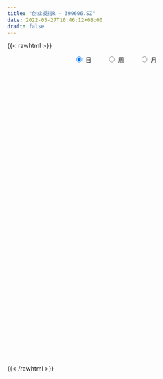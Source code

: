 ```yaml
---
title: "创业板指R - 399606.SZ"
date: 2022-05-27T16:46:12+08:00
draft: false
---
```

{{< rawhtml >}}
    <div style="text-align: center">
        <label style="padding: 1rem;"><input style="margin-right: .5rem" type="radio" name="period" value="D" checked onclick="period_change(this)">日</label>
        <label style="padding: 1rem;"><input style="margin-right: .5rem" type="radio" name="period" value="W" onclick="period_change(this)">周</label>
        <label style="padding: 1rem;"><input style="margin-right: .5rem" type="radio" name="period" value="M" onclick="period_change(this)">月</label>
    </div>
    <div id="chart" style="height: 700px;"></div> 
    <script type="text/javascript">
        const D_v = [14119044.0,14228469.0,15650642.0,16317098.0,16827439.0,18915915.0,18383756.0,18084477.0,18818418.0,18994338.0,17600172.0,16920188.0,17273167.0,17388003.0,16375333.0,18222507.0,15402219.0,21910683.0,23496429.0,16427011.0,18093397.0,14910153.0,15459375.0,16856514.0,15931554.0,18444440.0,16002473.0,17569987.0,16391626.0,16679997.0,15039989.0,18409420.0,18391552.0,17997775.0,17834060.0,17837997.0,22197969.0,18980387.0,26418136.0,21749023.0,20385292.0,18665710.0,18027265.0,19028602.0,15477193.0,22939189.0,20791965.0,21912871.0,23475392.0,24617295.0,22087069.0,23217249.0,23288723.0,26004925.0,27710628.0,23873625.0,23354860.0,20740031.0,19636527.0,19343413.0,18458747.0,18999907.0,18113041.0,17787796.0,20967770.0,19694159.0,17782584.0,21245709.0,21078339.0,20360466.0,18566990.0,18242500.0,18160220.0,21748869.0,21391892.0,22154604.0,19717917.0,22016279.0,22869174.0,20968273.0,26597137.0,20598193.0,20702447.0,21715072.0,20110540.0,17827388.0,18959831.0,16586466.0,12426318.0,16090385.0,16022295.0,20103958.0,13554912.0,14548132.0,12932805.0,16076639.0,14906657.0,14960878.0,12252242.0,11463809.0,14492309.0,15470721.0,13944929.0,13380937.0,12094237.0,12126045.0,15896511.0,20274406.0,18449679.0,15443090.0,20237132.0,19479174.0,19182991.0,15894216.0,17078260.0,21398717.0,20203121.0,16891109.0,22086433.0,23153224.0,21304345.0,22154420.0,23926508.0,19925973.0,21456524.0,17931166.0,20164465.0,21220356.0,21591235.0,20468982.0,21379115.0,21046992.0,19808157.0,21232476.0,20776211.0,16535850.0,19266863.0,18105093.0,17552802.0,22410091.0,21826723.0,22359525.0,19407930.0,19299772.0,18618867.0,19160451.0,17831780.0,15277230.0,19115406.0,16202132.0,15647543.0,14563762.0,16416502.0,14773940.0,16586058.0,14783801.0,23623406.0,23931571.0,19754756.0,18716797.0,18352631.0,17793301.0,18185565.0,18070809.0,20412248.0,22323324.0,20133605.0,18733335.0,19221497.0,16443453.0,15418334.0,18015305.0,13679539.0,14671594.0,13745272.0,14958235.0,14523367.0,15026026.0,14789287.0,16394364.0,17506159.0,15323097.0,13334965.0,13798611.0,12826427.0,17907742.0,17969489.0,17260291.0,21297179.0,16987743.0,14047227.0,14685114.0,11440628.0,12771644.0,14577099.0,16180815.0,17450092.0,19898498.0,17971388.0,19174476.0,18172780.0,21932809.0,26376341.0,26007703.0,16122682.0,16691580.0,13313935.0,12725722.0,13680024.0,12665198.0,12259676.0,12369469.0,16212787.0,13551597.0,15041162.0,13538073.0,14179494.0,14336546.0,15376669.0,14970870.0,12936113.0,15063819.0,13863989.0,12271062.0,11822701.0,14364456.0,15786102.0,14857701.0,20457191.0,18962748.0,21630133.0,18059264.0,23651283.0,17224113.0,13857759.0,11415388.0,15440565.0,22177648.0,14119313.0,11291974.0,11916500.0,12920966.0,13075819.0,13173242.0,16057233.0,12983022.0,16281328.0,12353588.0,14855380.0,12746380.0]
const D_histogram = [0.0,1.6734395442,4.5900720811,4.1117641111,5.3681977475,11.7877004901,13.0692662314,15.1151725911,15.983331831,20.7372514077,21.850041163,17.2810911887,10.4241428841,8.0685473482,4.8523135476,0.9089420629,-2.0204110995,1.1956164162,3.6812813956,2.2191043843,-8.4457793633,-10.7334301695,-8.4746740067,-4.7876101546,-1.743110505,2.477568889,2.018051895,5.9972686498,12.2924779445,14.8029917561,20.0521064399,20.3885599174,10.812746223,5.0071622641,-3.4818914472,-1.1152032899,1.5824086042,1.0974868128,8.7667524877,11.2522253199,9.8854179647,11.2581873609,3.8457691175,-0.4554212065,-2.7577217836,1.8927026889,3.0493400914,-2.0584971377,-12.4572557804,-28.3001823644,-33.7139467604,-23.8888404338,-18.1824795348,-10.3727048779,-6.3412288622,2.0601688725,4.8351555666,3.2031221223,-0.6289252045,-2.5053609164,-6.0113146308,-11.633699116,-17.6270044436,-23.6644118903,-31.6364383673,-33.434163274,-30.7997423847,-33.3025664964,-26.1522424695,-17.6213041339,-9.9051718215,-10.035386467,-9.8308626283,-7.9018954905,-9.8978998432,-12.159025472,-15.8526065675,-19.4401470512,-11.6756183693,-4.1469395353,-0.8858978109,1.8108957837,4.5574977334,3.9312521734,6.656355059,5.9904122492,0.8133690545,2.321460489,1.5895949082,2.6883789782,5.3610284416,8.7601558927,9.4326129377,7.2454545146,10.5503880242,12.2781842637,9.8008298547,4.053570245,5.374145782,6.5348546117,11.2591069123,13.8360825054,16.3040976071,16.2952256884,15.1416146197,14.0482067958,16.3005559302,16.0896329907,13.8000779697,9.4785946641,11.0842745336,10.1055235464,9.3320522483,7.3337479065,7.8967038837,6.9817054366,7.6898221854,9.5042376726,9.1808689071,10.4950512373,10.249457172,7.3048260642,4.1731465294,3.510771987,0.0016070523,-0.1809649968,5.2469818502,7.1156993801,6.5612559646,5.1748346177,3.234394183,3.7690235755,2.9387624902,0.3102517436,-2.2359806245,-3.3545674561,-9.255180072,-15.4038743299,-15.0237449053,-11.9854382025,-9.2577449799,-5.3044105178,-2.957921278,-3.665448602,-2.4353065881,-5.610454356,-14.4690123507,-18.2650353395,-18.6169268395,-17.6510259958,-21.4168552921,-22.9190913334,-20.2837960576,-20.6830062703,-16.963754872,-13.6079944919,-15.5461657911,-21.7625317481,-26.571504388,-29.9526064016,-30.194141065,-30.9930463046,-23.8664829212,-21.2061326513,-15.3308985747,-6.7120730185,-2.0496902153,-2.9812722471,-3.3950775738,-4.905106276,-3.4042377972,-7.1049087199,-6.3141731367,-11.3761554022,-13.0285961541,-11.9697091573,-14.6985216726,-12.2491911823,-13.0582385462,-17.404583191,-19.2300094135,-12.6189980779,-6.6450163358,-0.0444164784,4.2617054336,6.2686922017,5.5952688217,11.193857016,11.0285928967,16.198798853,21.2509137207,24.4865203149,22.5763909611,18.0650253644,12.0761742215,0.3521000058,-9.534304325,-15.6134534484,-13.1912349015,-8.1347564854,-10.1904831588,-14.5778096111,-6.8298326358,4.4068025839,12.2969626005,18.2813454687,19.2941215739,21.5579868374,21.8915624841,16.9686014995,10.6329306061,6.5990686587,11.4070674892,11.8372308172,12.5207307822,10.5424350667,5.4580236914,1.8598528437,-7.3703785812,-8.0984236981,-11.4696508183,-12.4966618161,-12.3419881451,-9.148192018,-8.3992525142,-12.9504600816,-17.9610659634,-20.5538456007,-29.0497363616,-33.3044536414,-25.278165204,-20.8150920296,-9.7136648684,-3.3359888491,-1.1039240517,0.2148474072,5.3257222072,13.9986213404,20.0264601665,24.1596073969,24.5172693109,26.8582010704,27.4140259944,27.9129675476,30.1269633451,29.9975988019,22.5613334998,17.6724967098,13.7991302112,11.1252637226]
const D_fast = [0.0,2.0917994302,6.1559499874,6.7055830452,9.3040661185,18.6704939836,23.2193762827,29.0440757902,33.9080679879,43.8463004164,50.4216004625,50.1729232854,45.9220107018,45.5835520029,43.5803965892,39.8642606202,36.429804683,39.9447363028,43.3507216311,42.4433207159,29.6669921274,24.6959837788,24.8360714399,27.3262327534,29.9349547767,34.775026393,34.8200223728,40.29855629,49.6668850709,55.8781468215,66.1402881153,71.5738815721,64.7012544334,60.1474610406,50.7879344674,52.8758218022,55.9690358474,55.7584857592,65.6194395561,70.9179687182,72.0225158542,76.2098320906,69.7588561266,65.3438105009,62.352079478,67.4756796227,69.394652048,63.7721905345,50.2591179467,27.3411457716,13.4988946855,17.3517909036,18.5125319189,23.7291303564,26.1752991566,35.0917391094,39.0755146951,38.2442617813,34.2549831534,31.7522072124,26.7434248403,18.2126155762,7.8125591376,-4.1409512816,-20.0220873505,-30.1783530756,-35.2438677825,-46.0723335183,-45.4600701088,-41.3344578067,-36.0946184497,-38.7336797119,-40.9868715303,-41.0333782651,-45.5038575786,-50.8047395754,-58.4614723128,-66.9090495593,-62.0634254697,-55.5714815196,-52.5319142478,-49.3823967073,-45.4964203242,-45.1398528409,-40.7506611905,-39.9190009381,-44.8927018692,-42.8042453124,-43.1387121661,-41.3678333516,-37.3549267778,-31.7657603536,-28.7351500741,-29.1109448686,-23.168414353,-18.3710720475,-18.3982189928,-23.1320860412,-20.4679740588,-17.6735515761,-10.1345225475,-4.098526328,2.4455131754,6.5104476789,9.1422402651,11.5608841401,17.8883722571,21.6998575652,22.8603220367,20.9084873971,25.2852359,26.8328657994,28.3924075633,28.2275401982,30.7646721463,31.5951000584,34.2256723535,38.4161472588,40.3879957201,44.3259408596,46.6427110874,45.5242864956,43.4358935932,43.6512120476,40.1424488759,39.9146355776,46.6543278872,50.3019702621,51.3878408377,51.2951281452,50.1632862563,51.6401715427,51.54460108,48.9936532692,45.888425745,43.9311970493,35.7167894155,25.7171265751,22.3413197733,22.3832669255,22.7965239032,25.4237557358,27.0307646561,25.4068751816,26.0281905485,21.4504291916,8.9746181092,0.6123362855,-4.3937869243,-7.8406425796,-16.9606856989,-24.1926945736,-26.6283483122,-32.1983100924,-32.7199974121,-32.766235655,-38.5909484019,-50.2479472959,-61.6997960329,-72.5690496469,-80.3591195765,-88.9062863922,-87.7463437391,-90.3875266321,-88.3450171992,-81.4042098976,-77.2542496483,-78.9311497418,-80.1937244619,-82.9300297331,-82.2802207036,-87.7571188063,-88.5449265073,-96.4509476233,-101.3605374137,-103.2940777063,-109.6975206397,-110.310487945,-114.3840949454,-123.081585388,-129.7145139639,-126.2582521478,-121.9455244895,-115.3560287517,-109.9844804814,-106.4103206629,-105.6849268375,-97.2878743892,-94.6959902843,-85.4760846148,-75.1112413168,-65.7540046439,-62.0200362575,-62.0151455131,-64.9849531006,-76.6210023148,-88.8909827269,-98.8734952124,-99.7490853909,-96.7262960961,-101.3296435592,-109.3614224143,-103.320903598,-90.9825677322,-80.0181670656,-69.4634478302,-63.6271413315,-55.9737793587,-50.167313091,-50.8481237007,-54.5255619426,-56.9096567253,-49.2498910225,-45.8604199902,-42.0467373297,-41.3894242785,-45.109329731,-48.2425373677,-59.3153634379,-62.0680144793,-68.3066543041,-72.4578307559,-75.3886541212,-74.4819059986,-75.8327796234,-83.6216022112,-93.1224745839,-100.8537156213,-116.6120404727,-129.1928711627,-127.4861240263,-128.2268238594,-119.5538129153,-114.0101341083,-112.0540503237,-110.6815670131,-104.2392616613,-92.0667071929,-81.0322533252,-70.8592042456,-64.3722250039,-55.3167429768,-47.9074115541,-40.4302281141,-30.6844914803,-23.314456323,-25.1103882502,-25.5811008627,-26.0046848085,-25.8972353666]
const D_slow = [0.0,0.418359886,1.5658779063,2.5938189341,3.935868371,6.8827934935,10.1501100513,13.9289031991,17.9247361569,23.1090490088,28.5715592995,32.8918320967,35.4978678177,37.5150046548,38.7280830417,38.9553185574,38.4502157825,38.7491198866,39.6694402355,40.2242163316,38.1127714907,35.4294139483,33.3107454467,32.113842908,31.6780652818,32.297457504,32.8019704778,34.3012876402,37.3744071264,41.0751550654,46.0881816754,51.1853216547,53.8885082104,55.1402987765,54.2698259147,53.9910250922,54.3866272432,54.6609989464,56.8526870684,59.6657433983,62.1370978895,64.9516447297,65.9130870091,65.7992317075,65.1098012616,65.5829769338,66.3453119566,65.8306876722,62.7163737271,55.641328136,47.2128414459,41.2406313374,36.6950114537,34.1018352343,32.5165280187,33.0315702369,34.2403591285,35.0411396591,34.8839083579,34.2575681288,32.7547394711,29.8463146921,25.4395635812,19.5234606087,11.6143510168,3.2558101983,-4.4441253978,-12.7697670219,-19.3078276393,-23.7131536728,-26.1894466282,-28.6982932449,-31.156008902,-33.1314827746,-35.6059577354,-38.6457141034,-42.6088657453,-47.4689025081,-50.3878071004,-51.4245419842,-51.646016437,-51.193292491,-50.0539180577,-49.0711050143,-47.4070162496,-45.9094131873,-45.7060709237,-45.1257058014,-44.7283070744,-44.0562123298,-42.7159552194,-40.5259162462,-38.1677630118,-36.3563993832,-33.7188023771,-30.6492563112,-28.1990488475,-27.1856562863,-25.8421198408,-24.2084061878,-21.3936294598,-17.9346088334,-13.8585844316,-9.7847780095,-5.9993743546,-2.4873226557,1.5878163269,5.6102245746,9.060244067,11.429892733,14.2009613664,16.727342253,19.0603553151,20.8937922917,22.8679682626,24.6133946218,26.5358501681,28.9119095863,31.207126813,33.8308896224,36.3932539154,38.2194604314,39.2627470638,40.1404400605,40.1408418236,40.0956005744,41.407346037,43.186270882,44.8265848731,46.1202935275,46.9288920733,47.8711479672,48.6058385897,48.6834015256,48.1244063695,47.2857645055,44.9719694875,41.121000905,37.3650646787,34.368705128,32.0542688831,30.7281662536,29.9886859341,29.0723237836,28.4634971366,27.0608835476,23.4436304599,18.877371625,14.2231399152,9.8103834162,4.4561695932,-1.2736032402,-6.3445522546,-11.5153038221,-15.7562425401,-19.1582411631,-23.0447826109,-28.4854155479,-35.1282916449,-42.6164432453,-50.1649785115,-57.9132400877,-63.879860818,-69.1813939808,-73.0141186245,-74.6921368791,-75.2045594329,-75.9498774947,-76.7986468882,-78.0249234571,-78.8759829064,-80.6522100864,-82.2307533706,-85.0747922211,-88.3319412597,-91.324368549,-94.9989989671,-98.0612967627,-101.3258563992,-105.677002197,-110.4845045504,-113.6392540698,-115.3005081538,-115.3116122734,-114.246185915,-112.6790128646,-111.2801956591,-108.4817314051,-105.724583181,-101.6748834677,-96.3621550375,-90.2405249588,-84.5964272186,-80.0801708775,-77.0611273221,-76.9731023206,-79.3566784019,-83.260041764,-86.5578504894,-88.5915396107,-91.1391604004,-94.7836128032,-96.4910709622,-95.3893703162,-92.315129666,-87.7447932989,-82.9212629054,-77.5317661961,-72.0588755751,-67.8167252002,-65.1584925487,-63.508725384,-60.6569585117,-57.6976508074,-54.5674681119,-51.9318593452,-50.5673534223,-50.1023902114,-51.9449848567,-53.9695907812,-56.8370034858,-59.9611689398,-63.0466659761,-65.3337139806,-67.4335271092,-70.6711421296,-75.1614086204,-80.2998700206,-87.562304111,-95.8884175214,-102.2079588224,-107.4117318298,-109.8401480469,-110.6741452591,-110.9501262721,-110.8964144203,-109.5649838685,-106.0653285333,-101.0587134917,-95.0188116425,-88.8894943148,-82.1749440472,-75.3214375486,-68.3431956617,-60.8114548254,-53.3120551249,-47.67172175,-43.2535975725,-39.8038150197,-37.0224990891]
const D_data = [['2021-05-18', 3303.2607, 3283.5914, 3260.8949, 3324.8381],['2021-05-19', 3274.2122, 3309.8136, 3268.4515, 3324.56],['2021-05-20', 3308.5682, 3340.515, 3307.51, 3356.2834],['2021-05-21', 3361.0054, 3308.3687, 3292.4076, 3370.6845],['2021-05-24', 3324.9088, 3336.5023, 3268.2383, 3337.8406],['2021-05-25', 3353.124, 3429.7255, 3349.541, 3435.4467],['2021-05-26', 3429.1477, 3397.4245, 3385.6504, 3431.3454],['2021-05-27', 3392.8752, 3429.0818, 3368.4124, 3442.2042],['2021-05-28', 3430.3939, 3436.9977, 3418.6422, 3493.3469],['2021-05-31', 3451.7476, 3518.6532, 3451.7476, 3519.3757],['2021-06-01', 3499.4986, 3509.7354, 3448.8451, 3517.515],['2021-06-02', 3519.608, 3449.2423, 3434.1706, 3521.0041],['2021-06-03', 3447.4434, 3405.564, 3404.9765, 3462.3394],['2021-06-04', 3398.3303, 3449.6315, 3386.9232, 3490.7506],['2021-06-07', 3447.8787, 3434.3566, 3402.0861, 3448.7513],['2021-06-08', 3433.5657, 3413.6718, 3388.8294, 3485.1795],['2021-06-09', 3408.0456, 3412.8111, 3386.6706, 3428.3002],['2021-06-10', 3419.1307, 3495.8088, 3419.1307, 3512.4606],['2021-06-11', 3517.1743, 3509.69, 3475.4924, 3532.8414],['2021-06-15', 3509.3866, 3471.0564, 3448.0061, 3518.1371],['2021-06-16', 3467.2833, 3325.8713, 3322.7989, 3467.3779],['2021-06-17', 3335.0842, 3393.2761, 3335.0842, 3402.8013],['2021-06-18', 3416.4237, 3447.3826, 3403.814, 3470.2679],['2021-06-21', 3443.6443, 3480.7707, 3411.3665, 3500.0968],['2021-06-22', 3484.0205, 3492.9197, 3427.387, 3502.6937],['2021-06-23', 3500.1176, 3532.2485, 3476.8598, 3556.7434],['2021-06-24', 3540.4557, 3490.244, 3469.885, 3542.8269],['2021-06-25', 3500.1928, 3563.4537, 3498.0666, 3572.1662],['2021-06-28', 3572.5475, 3632.8423, 3560.8257, 3643.3409],['2021-06-29', 3660.5407, 3625.7898, 3611.3067, 3667.9789],['2021-06-30', 3639.2826, 3701.4122, 3608.5696, 3708.8799],['2021-07-01', 3711.6316, 3678.1859, 3653.0777, 3726.4928],['2021-07-02', 3650.7726, 3548.8918, 3544.5562, 3650.7726],['2021-07-05', 3547.6557, 3568.5488, 3532.5879, 3605.7901],['2021-07-06', 3576.1564, 3504.5377, 3450.1184, 3585.1962],['2021-07-07', 3489.9323, 3629.8902, 3472.0379, 3640.6488],['2021-07-08', 3658.2204, 3655.7135, 3640.5299, 3694.7297],['2021-07-09', 3634.6392, 3630.6899, 3550.7797, 3650.9104],['2021-07-12', 3677.2741, 3764.3374, 3648.5245, 3784.9013],['2021-07-13', 3747.0639, 3743.2838, 3704.1969, 3792.1723],['2021-07-14', 3718.196, 3715.2221, 3689.9724, 3769.4541],['2021-07-15', 3701.8964, 3767.1538, 3677.6571, 3767.1538],['2021-07-16', 3754.6991, 3656.0479, 3652.1373, 3754.6991],['2021-07-19', 3661.96, 3674.0255, 3643.0052, 3708.7054],['2021-07-20', 3654.2947, 3689.2189, 3641.262, 3718.2535],['2021-07-21', 3707.23, 3791.7374, 3699.1814, 3800.9528],['2021-07-22', 3804.9334, 3775.1114, 3741.3297, 3808.8569],['2021-07-23', 3769.7727, 3695.6963, 3686.9024, 3772.8117],['2021-07-26', 3675.4916, 3590.6312, 3506.4624, 3690.2303],['2021-07-27', 3604.7198, 3443.2356, 3443.2356, 3646.2559],['2021-07-28', 3412.855, 3498.7062, 3363.5201, 3521.694],['2021-07-29', 3594.9964, 3684.8841, 3555.3811, 3693.5902],['2021-07-30', 3678.8179, 3664.0727, 3623.753, 3705.818],['2021-08-02', 3672.6738, 3720.711, 3620.8948, 3728.1402],['2021-08-03', 3718.0466, 3703.5309, 3671.4848, 3745.9918],['2021-08-04', 3689.1529, 3795.0193, 3669.262, 3796.2411],['2021-08-05', 3778.7338, 3762.3997, 3735.2752, 3802.1672],['2021-08-06', 3770.6985, 3718.4352, 3695.2326, 3779.6182],['2021-08-09', 3680.9421, 3682.0543, 3635.3097, 3692.8484],['2021-08-10', 3678.9635, 3694.7542, 3645.4443, 3697.2063],['2021-08-11', 3683.1639, 3661.0824, 3645.9632, 3698.2342],['2021-08-12', 3636.0116, 3607.1565, 3599.6889, 3663.591],['2021-08-13', 3579.5644, 3563.1709, 3545.6743, 3656.5785],['2021-08-16', 3547.9371, 3516.5846, 3502.3689, 3564.9548],['2021-08-17', 3527.8348, 3434.3122, 3420.5626, 3542.8855],['2021-08-18', 3449.3402, 3460.1113, 3428.8814, 3482.313],['2021-08-19', 3471.5309, 3492.0493, 3441.9904, 3519.8228],['2021-08-20', 3468.7593, 3401.0225, 3368.9128, 3478.4942],['2021-08-23', 3428.7889, 3508.4669, 3411.574, 3511.2302],['2021-08-24', 3517.0893, 3547.6768, 3483.0025, 3570.4154],['2021-08-25', 3547.9205, 3566.9376, 3510.2713, 3567.1786],['2021-08-26', 3581.0454, 3477.236, 3475.3526, 3588.2331],['2021-08-27', 3471.5942, 3469.3766, 3454.5795, 3511.5706],['2021-08-30', 3489.5119, 3485.0679, 3461.7004, 3532.8222],['2021-08-31', 3487.2093, 3423.6221, 3388.722, 3487.2093],['2021-09-01', 3423.6743, 3394.5777, 3332.1787, 3432.5169],['2021-09-02', 3388.621, 3343.3995, 3338.0288, 3408.6233],['2021-09-03', 3355.6503, 3304.3515, 3290.1107, 3371.5279],['2021-09-06', 3308.7315, 3438.5037, 3286.2537, 3442.2104],['2021-09-07', 3432.4752, 3463.4277, 3412.5086, 3468.7956],['2021-09-08', 3472.0002, 3429.8319, 3425.0682, 3496.4139],['2021-09-09', 3434.6301, 3431.9559, 3380.9209, 3455.5328],['2021-09-10', 3416.9619, 3442.682, 3397.9026, 3453.1845],['2021-09-13', 3442.026, 3402.4865, 3390.9481, 3472.846],['2021-09-14', 3408.0003, 3447.5576, 3406.3862, 3489.5191],['2021-09-15', 3443.9437, 3409.0534, 3393.3405, 3444.9783],['2021-09-16', 3408.0513, 3332.8337, 3331.7059, 3408.0513],['2021-09-17', 3328.0093, 3401.4496, 3325.8861, 3410.1692],['2021-09-22', 3349.4612, 3370.6303, 3346.0318, 3408.3778],['2021-09-23', 3405.7107, 3389.9518, 3366.6409, 3419.9627],['2021-09-24', 3383.9883, 3416.9542, 3376.144, 3462.0358],['2021-09-27', 3438.5263, 3442.2695, 3420.9981, 3494.1645],['2021-09-28', 3429.2727, 3420.8288, 3411.4182, 3486.323],['2021-09-29', 3389.5195, 3382.248, 3371.9524, 3419.0411],['2021-09-30', 3396.3509, 3456.274, 3388.3857, 3470.1462],['2021-10-08', 3472.0545, 3454.7382, 3434.3462, 3500.0386],['2021-10-11', 3453.6519, 3404.6567, 3398.7722, 3469.8222],['2021-10-12', 3402.3379, 3342.9526, 3309.0884, 3405.2078],['2021-10-13', 3346.3196, 3419.5379, 3344.8203, 3420.797],['2021-10-14', 3426.6767, 3425.4786, 3413.9608, 3449.3602],['2021-10-15', 3407.5374, 3490.0157, 3395.2996, 3498.8911],['2021-10-18', 3501.4323, 3490.1894, 3441.7872, 3501.4323],['2021-10-19', 3508.6356, 3512.356, 3487.0588, 3525.9144],['2021-10-20', 3520.0871, 3499.3904, 3490.5526, 3536.8968],['2021-10-21', 3500.6139, 3493.3884, 3469.2781, 3519.5054],['2021-10-22', 3505.1636, 3499.1659, 3482.1502, 3525.4238],['2021-10-25', 3518.6698, 3556.3825, 3517.8868, 3560.2139],['2021-10-26', 3590.6417, 3544.5727, 3538.8794, 3590.6417],['2021-10-27', 3538.2909, 3524.7857, 3497.9036, 3541.1743],['2021-10-28', 3517.2695, 3492.1864, 3479.3539, 3553.5103],['2021-10-29', 3489.4936, 3569.2088, 3465.2198, 3577.3941],['2021-11-01', 3559.4163, 3549.2357, 3518.3915, 3594.6372],['2021-11-02', 3546.5722, 3557.419, 3523.2331, 3593.1918],['2021-11-03', 3551.8982, 3544.0914, 3516.77, 3583.1505],['2021-11-04', 3569.8834, 3581.5479, 3562.9198, 3600.68],['2021-11-05', 3573.1652, 3571.4346, 3565.4732, 3603.9684],['2021-11-08', 3572.6436, 3600.7683, 3559.5542, 3614.7176],['2021-11-09', 3622.7979, 3632.3523, 3597.8078, 3632.3523],['2021-11-10', 3609.0371, 3621.4024, 3556.208, 3625.2876],['2021-11-11', 3618.1973, 3657.1707, 3615.3536, 3668.5898],['2021-11-12', 3660.3893, 3653.8691, 3631.8593, 3670.8004],['2021-11-15', 3659.7084, 3623.7581, 3608.4799, 3659.769],['2021-11-16', 3622.1238, 3615.0666, 3610.6264, 3646.8148],['2021-11-17', 3636.0689, 3644.4819, 3622.5829, 3648.9997],['2021-11-18', 3639.4903, 3604.6182, 3594.0779, 3639.4903],['2021-11-19', 3606.672, 3641.9581, 3598.7287, 3642.796],['2021-11-22', 3658.5916, 3734.3845, 3654.3488, 3734.3845],['2021-11-23', 3729.5817, 3720.5818, 3709.8431, 3737.7626],['2021-11-24', 3715.9069, 3705.5549, 3695.6498, 3729.9662],['2021-11-25', 3704.4186, 3701.069, 3687.9392, 3718.2935],['2021-11-26', 3696.5524, 3695.119, 3686.9475, 3729.713],['2021-11-29', 3680.9967, 3731.9153, 3680.9967, 3752.2558],['2021-11-30', 3749.9024, 3723.5893, 3699.0786, 3749.9024],['2021-12-01', 3720.2259, 3699.9135, 3685.1577, 3729.7054],['2021-12-02', 3690.9173, 3693.0403, 3681.7463, 3715.4324],['2021-12-03', 3693.5716, 3705.5583, 3671.7781, 3709.6005],['2021-12-06', 3686.6987, 3628.0835, 3625.127, 3706.8324],['2021-12-07', 3653.4681, 3588.5102, 3555.7228, 3653.5485],['2021-12-08', 3609.3175, 3648.0769, 3598.626, 3651.831],['2021-12-09', 3645.6006, 3684.9496, 3622.1674, 3689.5656],['2021-12-10', 3655.0915, 3692.9157, 3653.2631, 3712.3913],['2021-12-13', 3699.9377, 3725.0478, 3683.0594, 3737.0104],['2021-12-14', 3719.5734, 3723.0216, 3714.3442, 3736.0303],['2021-12-15', 3720.3809, 3690.7434, 3688.3451, 3750.0853],['2021-12-16', 3706.1109, 3718.1105, 3693.9142, 3718.8927],['2021-12-17', 3707.5262, 3658.3411, 3650.5402, 3713.6222],['2021-12-20', 3643.985, 3549.9724, 3544.8425, 3658.0766],['2021-12-21', 3546.0189, 3568.9576, 3522.6552, 3573.7465],['2021-12-22', 3579.455, 3588.4193, 3573.1684, 3599.477],['2021-12-23', 3600.2532, 3593.7501, 3577.9978, 3610.9547],['2021-12-24', 3602.1032, 3512.1568, 3494.9336, 3605.0307],['2021-12-27', 3511.4134, 3508.6473, 3487.3471, 3532.0205],['2021-12-28', 3515.5964, 3545.6872, 3494.0316, 3548.6243],['2021-12-29', 3543.042, 3495.9813, 3495.9813, 3543.187],['2021-12-30', 3500.1062, 3539.5468, 3494.2888, 3557.5054],['2021-12-31', 3560.2038, 3539.4166, 3531.3209, 3572.3268],['2022-01-04', 3566.5323, 3462.1729, 3449.4814, 3567.946],['2022-01-05', 3453.9454, 3367.7381, 3350.2047, 3457.4848],['2022-01-06', 3337.42, 3331.4911, 3294.8031, 3355.6002],['2022-01-07', 3341.712, 3298.8965, 3294.9822, 3352.5267],['2022-01-10', 3283.8763, 3297.627, 3250.588, 3318.6975],['2022-01-11', 3296.5764, 3255.5119, 3249.581, 3306.295],['2022-01-12', 3293.344, 3341.2971, 3290.2679, 3344.1676],['2022-01-13', 3350.1758, 3284.2605, 3284.2605, 3350.1758],['2022-01-14', 3258.6968, 3322.8925, 3257.4146, 3332.3125],['2022-01-17', 3328.4531, 3377.2194, 3317.1075, 3383.4342],['2022-01-18', 3375.4914, 3349.4443, 3340.8345, 3385.1175],['2022-01-19', 3344.0083, 3276.6283, 3251.7748, 3346.1926],['2022-01-20', 3272.8054, 3265.9947, 3256.3705, 3304.6755],['2022-01-21', 3252.1285, 3232.6372, 3217.3197, 3270.1348],['2022-01-24', 3208.0817, 3255.8103, 3206.5653, 3271.3887],['2022-01-25', 3233.8566, 3169.0171, 3169.0171, 3255.2169],['2022-01-26', 3188.4063, 3200.3956, 3145.5317, 3204.625],['2022-01-27', 3189.2992, 3096.3761, 3094.1943, 3197.3455],['2022-01-28', 3137.8722, 3098.7006, 3070.7158, 3156.0353],['2022-02-07', 3166.0754, 3108.2014, 3094.7633, 3182.3778],['2022-02-08', 3103.3599, 3032.1635, 2963.7699, 3103.3599],['2022-02-09', 3030.4117, 3071.6994, 3002.2422, 3076.1029],['2022-02-10', 3079.9045, 3010.8954, 2979.3478, 3079.9045],['2022-02-11', 2983.4465, 2925.5342, 2921.4136, 2995.1939],['2022-02-14', 2901.1699, 2910.2244, 2887.7199, 2957.332],['2022-02-15', 2923.4066, 3000.1653, 2918.1173, 3001.6182],['2022-02-16', 3014.2358, 3002.2461, 2991.4537, 3026.6712],['2022-02-17', 2997.0084, 3025.0722, 2987.8552, 3048.6579],['2022-02-18', 3003.472, 3011.2107, 2986.0972, 3014.4194],['2022-02-21', 3015.2463, 2987.547, 2976.5338, 3021.2951],['2022-02-22', 2964.8422, 2946.3355, 2920.835, 2964.8422],['2022-02-23', 2950.9203, 3029.3763, 2950.9203, 3030.6716],['2022-02-24', 3001.6063, 2965.4981, 2925.7872, 3038.8093],['2022-02-25', 3012.2936, 3042.0922, 3012.2936, 3070.076],['2022-02-28', 3030.3964, 3069.2594, 3019.446, 3069.2594],['2022-03-01', 3084.2596, 3074.0313, 3052.8311, 3094.6351],['2022-03-02', 3053.6895, 3019.5444, 2994.4922, 3053.6895],['2022-03-03', 3036.6233, 2974.0728, 2971.4798, 3039.6111],['2022-03-04', 2943.301, 2927.9368, 2916.0445, 2980.3266],['2022-03-07', 2895.7729, 2801.9548, 2791.7906, 2898.2647],['2022-03-08', 2817.6546, 2751.4786, 2735.4195, 2827.8055],['2022-03-09', 2764.2359, 2734.1507, 2622.7822, 2778.3461],['2022-03-10', 2817.9246, 2807.0923, 2796.8733, 2838.3952],['2022-03-11', 2758.6264, 2839.3348, 2733.4181, 2842.2964],['2022-03-14', 2810.6037, 2738.1224, 2737.9439, 2819.9399],['2022-03-15', 2713.9096, 2668.1741, 2668.1741, 2786.3353],['2022-03-16', 2715.6159, 2807.1568, 2640.283, 2812.3177],['2022-03-17', 2860.1645, 2887.74, 2859.3078, 2944.7576],['2022-03-18', 2869.0206, 2891.009, 2843.2196, 2903.6812],['2022-03-21', 2908.4954, 2904.2027, 2878.6322, 2936.3446],['2022-03-22', 2895.4909, 2863.7792, 2851.6378, 2895.4909],['2022-03-23', 2884.3725, 2893.3091, 2857.278, 2903.5394],['2022-03-24', 2873.5704, 2882.9341, 2829.3531, 2903.2486],['2022-03-25', 2879.1393, 2810.2051, 2810.2051, 2891.3883],['2022-03-28', 2793.718, 2763.5283, 2744.4645, 2793.8467],['2022-03-29', 2773.4316, 2761.9703, 2749.9462, 2805.4167],['2022-03-30', 2783.6617, 2873.2762, 2781.2024, 2873.2762],['2022-03-31', 2858.753, 2833.5001, 2819.3809, 2862.0369],['2022-04-01', 2814.5989, 2841.4664, 2805.2478, 2862.9699],['2022-04-06', 2836.4709, 2806.2438, 2787.0802, 2836.8343],['2022-04-07', 2782.8781, 2747.2436, 2745.1137, 2804.3121],['2022-04-08', 2747.4593, 2738.0572, 2713.1301, 2780.0735],['2022-04-11', 2702.0859, 2623.1322, 2616.1132, 2702.0859],['2022-04-12', 2622.7391, 2688.9031, 2620.2527, 2688.9031],['2022-04-13', 2663.3402, 2628.8654, 2628.8654, 2678.5616],['2022-04-14', 2659.1102, 2628.3417, 2603.6787, 2662.9901],['2022-04-15', 2603.896, 2622.0211, 2575.494, 2646.9413],['2022-04-18', 2596.0646, 2651.4029, 2569.4265, 2655.4765],['2022-04-19', 2647.9305, 2614.9229, 2605.382, 2675.5238],['2022-04-20', 2601.4221, 2519.7187, 2513.6004, 2604.6361],['2022-04-21', 2507.5553, 2465.1699, 2450.5538, 2535.4064],['2022-04-22', 2450.9918, 2448.2622, 2430.3343, 2474.4273],['2022-04-25', 2387.9734, 2312.2445, 2312.1309, 2412.1993],['2022-04-26', 2316.4047, 2292.6452, 2291.6679, 2365.1917],['2022-04-27', 2262.587, 2419.1461, 2262.587, 2421.2783],['2022-04-28', 2398.1882, 2374.8859, 2352.8188, 2416.2273],['2022-04-29', 2396.397, 2472.5649, 2368.9937, 2476.6517],['2022-05-05', 2413.6947, 2439.7984, 2391.343, 2470.4635],['2022-05-06', 2375.1538, 2393.5853, 2369.6164, 2424.9582],['2022-05-09', 2384.2034, 2375.5711, 2360.1207, 2412.9376],['2022-05-10', 2337.1717, 2427.0386, 2332.2456, 2439.325],['2022-05-11', 2431.9594, 2501.4663, 2425.8939, 2560.0517],['2022-05-12', 2480.0858, 2507.0868, 2478.8155, 2524.185],['2022-05-13', 2524.6715, 2514.6631, 2489.2889, 2530.8094],['2022-05-16', 2534.3718, 2485.9454, 2483.2903, 2554.7507],['2022-05-17', 2490.3329, 2526.5549, 2477.477, 2528.2337],['2022-05-18', 2531.6735, 2522.596, 2509.3064, 2543.095],['2022-05-19', 2486.3838, 2536.7137, 2481.8039, 2536.9142],['2022-05-20', 2556.1977, 2579.6711, 2544.205, 2589.5174],['2022-05-23', 2584.7707, 2571.9592, 2545.8923, 2586.5461],['2022-05-24', 2566.0621, 2473.731, 2472.358, 2566.0621],['2022-05-25', 2476.7402, 2481.8817, 2457.9298, 2489.7381],['2022-05-26', 2486.4, 2477.5404, 2437.3085, 2501.1021],['2022-05-27', 2498.692, 2479.3326, 2467.1367, 2537.9622]]
const W_v = [58640831.0,60501037.0,77856672.0,84557704.0,83676542.0,107249351.0,76091985.0,83021549.0,109683115.0,89079947.0,74640250.0,61560081.0,85708969.0,68451009.0,61958645.0,66107146.0,74189808.0,78956517.0,73356844.0,60918826.0,61840567.0,58620628.0,54888684.0,54233197.0,47788794.0,65793820.0,70456161.0,109795446.0,96836338.0,97007937.0,41643421.0,26525406.0,108317974.0,93937068.0,103417959.0,102556190.0,119656628.0,65158258.0,81581952.0,101415832.0,88697091.0,48212112.0,75749002.0,68506563.0,75707112.0,70825196.0,63909666.0,57932436.0,61118047.0,71006648.0,74469799.0,89704391.0,89587423.0,99843073.0,74483186.0,71178735.0,67531467.0,61368082.0,61450698.0,73749459.0,67370338.0,63579974.0,48986100.0,58833229.0,68564482.0,79755406.0,81785355.0,75366021.0,95822458.0,72737508.0,61898967.0,75305240.0,56571040.0,50290469.0,61429514.0,39707130.0,67928466.0,62899043.0,62858227.0,70843324.0,95096361.0,127010617.0,182389417.0,232576554.0,199927818.0,143170270.0,119127934.0,126521523.0,132213705.0,120041347.0,114204138.0,42816876.0,99201461.0,81363800.0,77471394.0,73122515.0,52497245.0,76816629.0,77334793.0,68497579.0,73955816.0,58908626.0,71639506.0,65331553.0,68030876.0,70112188.0,83707707.0,105637500.0,94415655.0,128137178.0,99349271.0,100545307.0,106617380.0,16775670.0,73082748.0,102580106.0,75269479.0,104551724.0,94692814.0,81207323.0,96512831.0,78387538.0,82382340.0,108657198.0,125723325.0,93901228.0,92930673.0,146663353.0,116422932.0,115597267.0,176362673.0,173273192.0,182417471.0,225350592.0,171863320.0,155043999.0,147750303.0,117981953.0,94124590.0,90515417.0,102010939.0,111710660.0,87863548.0,69506339.0,105708133.0,102764712.0,90008835.0,134572826.0,129899863.0,165623837.0,88873965.0,164004067.0,222019112.0,208867702.0,166154497.0,139574755.0,150010409.0,115726471.0,113648828.0,159781784.0,161246082.0,194401851.0,144871059.0,111575065.0,48762442.0,21872310.0,114881932.0,93279906.0,99603087.0,102753975.0,107735906.0,83043891.0,84974207.0,106861107.0,93355888.0,75164833.0,86017447.0,77584294.0,126198130.0,122672868.0,111170337.0,122622095.0,105357521.0,58173138.0,50884270.0,112822079.0,98570907.0,99212363.0,76663530.0,77385176.0,69895032.0,52475655.0,67399526.0,81743970.0,88762666.0,31041610.0,72654379.0,79616091.0,91030005.0,88175868.0,95407171.0,64889936.0,84804968.0,84912584.0,94848188.0,105245426.0,100149820.0,116685728.0,121684069.0,94551635.0,97478018.0,96408515.0,107029561.0,111735224.0,95199297.0,44538998.0,61139807.0,16076639.0,68075895.0,67016869.0,90300818.0,93033358.0,103638232.0,105394591.0,104824153.0,99399686.0,99161572.0,98846545.0,84074091.0,77124063.0,86026530.0,92814554.0,96855214.0,75530044.0,75691279.0,72789259.0,91422444.0,67521712.0,90675269.0,108612315.0,69076459.0,69434691.0,42054113.0,72211460.0,69102022.0,102760619.0,31081872.0,74444888.0,67143760.0,69219698.0]
const W_histogram = [0.0,-3.6684116239,-2.8417871626,-3.1191856119,-1.6105458856,4.7402926566,7.8975008746,12.9404325591,16.7212124305,17.5028773205,16.3555845133,14.6681754287,16.588296503,13.654542962,11.9137983538,5.7158211168,5.7387812757,0.7126075746,-6.1862326198,-9.0169787483,-11.4178308419,-13.1125288873,-14.0100345745,-15.7948378939,-12.9905794119,-11.7135737396,-14.21609463,-9.2038361008,-13.2196030295,-22.3569935675,-23.2611704681,-21.044823632,-11.5493235788,0.7927304505,6.3210809364,3.27494751,12.9577281471,14.2583286923,13.6026332455,9.7700930448,8.4188137541,7.7663783612,8.280013185,8.3104427562,5.7780913194,-2.2853105689,-7.1125053234,-14.3870761545,-24.3075123207,-25.3761974282,-28.9578318325,-24.2896028373,-20.4411236523,-17.6736024055,-22.2373760174,-21.5489803235,-24.7422784451,-23.9150930658,-22.607543944,-20.6870572874,-21.6910659328,-17.5258003749,-13.2617635384,-18.700212815,-21.5746605757,-20.5153342602,-12.1996708508,-7.1338022829,2.7255259859,3.3674040931,5.8915810151,8.8468219231,9.076594645,6.9241052166,4.7375824214,3.5968981812,4.618838766,6.3666641476,7.6641238797,9.2483531813,16.3085756556,27.1893803064,40.7090339856,53.4123923126,59.5702681196,62.7115816366,61.5536832511,63.2695888688,55.4639078945,48.7932414884,37.8315790528,26.276341116,11.1576462416,-3.0841363183,-14.6963192845,-18.7777835824,-25.2751368916,-25.8428391812,-20.4506717906,-17.0555227842,-11.7636630314,-10.0028693893,-6.9427758379,-3.4798914051,-1.6324712644,-3.8460172145,-1.1245917705,3.6927701746,6.0496348957,12.5121737817,16.9423503366,18.2238170291,13.9248876802,8.8462267665,7.6093983177,4.8621515985,4.3257436224,4.1795886245,5.1217498554,2.6016421511,0.8283763338,-1.727212318,0.5362426127,3.4587983507,5.8039836993,6.2764339965,10.4209222881,16.6093105124,21.0324005983,21.8417287228,26.5435532233,31.0460609983,42.1189130711,35.594239836,36.9127378485,23.8914886268,5.662925796,-7.8599869451,-16.7532200175,-19.5299924869,-16.3997445002,-15.6323257642,-10.7640440063,-4.2392332579,-0.7622382166,-4.5599070323,-4.7471313371,-0.0097727796,5.2187320185,15.056290888,23.8407956828,32.6260857164,56.8280070529,60.0655081285,55.3470634386,59.4486686151,54.305522397,41.1155673062,26.5057990183,22.6534329922,15.4616449893,-4.9812845853,-15.3820344844,-26.7023853115,-31.8501307843,-28.4660409315,-23.0029076854,-28.3337387101,-27.9886224349,-22.4336416456,-20.9640000588,-22.9962607789,-27.6322395094,-22.7586740862,-22.6220301179,-16.196445708,-8.3563450003,4.4078519141,23.5806735028,29.089959628,47.9764970513,40.4344378916,36.5618817802,45.6269854912,38.6214505248,5.3506889315,-20.3439260971,-44.8431761636,-65.1835875014,-70.9192104662,-64.7898904309,-63.2849632056,-59.9713385119,-41.2028420818,-21.417796018,-20.8387723229,-11.6089619019,-0.3828673286,14.2813529063,22.896708272,30.2434684907,28.5319316863,32.5512204851,31.5408982938,33.5086581304,33.5616205274,33.2471348296,28.0946361635,25.603265855,11.4741933232,-9.67397536,-19.3807755797,-36.257043815,-37.3002310043,-39.7391341504,-39.2135973684,-35.2483504289,-31.8619954231,-26.5940382553,-22.0296543801,-14.209289263,-9.0536376889,-0.6990777907,3.2032199747,8.2557970448,11.0192731214,10.7049709733,7.0540055014,-5.6356740759,-12.2437884672,-31.7548689083,-41.3773001064,-51.4942376077,-64.0610482332,-79.8621649932,-80.1613903266,-74.0428294141,-73.3096270292,-74.1924529587,-66.9206959528,-63.220918908,-54.6581056066,-51.9658920313,-53.7817653958,-61.8891839583,-60.7341303126,-60.2868980827,-47.4021573232,-30.8674711151,-23.3935195243]
const W_fast = [0.0,-4.5855145299,-4.4693368593,-5.5265317115,-4.4205284566,3.1153832498,8.2469666864,16.5250065106,24.4860894897,29.6434737098,32.5850770309,34.5647118035,40.6319070036,41.1117892031,42.3494941833,37.5804722255,39.0381277033,34.1901058958,25.7447075464,20.6597167309,15.4044069269,10.4315766596,6.0315623287,0.2980495358,-0.1453368351,-1.7967245976,-7.8532691455,-5.1419696415,-12.4626373276,-27.1892762575,-33.9087457751,-36.953604847,-30.3454356885,-17.8051990466,-10.6965783266,-12.9239748755,-0.0017622017,4.8634205166,7.6083833812,6.2183664417,6.9717905895,8.2609497869,10.8445879069,12.9526281673,11.8647995602,3.2300700298,-3.3752510556,-14.2465909254,-30.2439051717,-37.6566396363,-48.4777319987,-49.8819037129,-51.1437054409,-52.7945847954,-62.9177024117,-67.6165517987,-76.9954195316,-82.1470074188,-86.4913442829,-89.7426219481,-96.1693970768,-96.3855816126,-95.4369856607,-105.550488141,-113.8186010456,-117.8881082952,-112.6223625985,-109.3399446013,-98.799234836,-97.3155057055,-93.3184335297,-88.1514871409,-85.6525657578,-86.074028882,-87.0761560719,-87.3176157668,-85.1409654906,-81.801474072,-78.58798337,-74.691665773,-63.5542993848,-45.8761496575,-22.1792374819,3.8772189233,24.9276617602,43.7468706864,57.9773931136,75.5106959485,81.5709919479,87.0986359138,85.5948682414,80.6087155836,68.2794322696,53.2666156301,37.9803528428,29.2044426494,16.3883051172,9.3598930322,9.6393924753,8.7706607857,11.1216047806,10.3816810754,11.7060806673,14.2989922488,15.7382945734,12.5632443197,15.003521821,20.7440763098,24.6133497548,34.2039320863,42.8696962254,48.7071171751,47.8894097462,45.0223055242,45.6878266548,44.1561178352,44.7011457647,45.5998879229,47.8224866176,45.9527894511,44.3866177173,41.399225986,43.7967415699,47.5839968955,51.380178169,53.4217369653,60.1714558289,70.5121716813,80.1933619168,86.4631222219,97.8008350283,110.0648580529,131.6674383935,134.0413251174,144.588007592,137.539630527,120.7267991452,105.2388896678,92.157351591,84.4980809999,83.5283928616,80.3877301565,82.5650009128,88.0300033468,91.3164388339,86.3787932601,85.004786121,89.7397014836,96.2728892864,109.8745208779,124.6192245934,141.5610360561,179.9699591558,198.2238372636,207.3421584333,226.3059307636,234.7391651447,231.8281018804,223.8447833471,225.6557755691,222.3293988135,200.6411480926,186.3948895723,168.3989424175,155.2886642486,151.5562438685,151.2686501932,138.854384491,132.2023451575,132.1489155355,128.3775571075,120.5962311926,109.0521925848,108.2360894865,102.7172259253,105.0936989081,110.8447133658,124.7108732587,149.7788632231,162.5606392553,193.4413009415,196.0078512547,201.2757655883,221.7476156721,224.3974433369,192.4643539764,161.6837574236,125.9737133162,89.337405103,65.8719795217,55.8038269493,41.4875133731,29.8083034388,38.2760893486,52.7066864078,48.0760170222,54.4035869677,65.5339647088,83.7685231703,98.108055604,113.0156829454,118.4371290626,130.5942229827,137.4691253648,147.814049734,156.2574172628,164.2547152724,166.1258756472,170.0353218024,158.7747976015,135.2081350782,120.6561409637,94.7156117746,84.3473668342,71.9736801506,62.6958175905,57.8489769227,53.2698330727,51.8892806766,50.9462509569,55.2142937582,58.10653591,66.2863263606,70.9894291197,78.1059554509,83.6242498079,85.9861904032,84.0987263065,70.0001282103,60.3310667022,32.8812690341,12.9145128093,-10.0759840939,-38.6580567777,-74.4247147861,-94.764287701,-107.1564341421,-124.7506385145,-144.1815776836,-153.6399946659,-165.7454473481,-170.8471604484,-181.1464198809,-196.4077345943,-219.9874491465,-234.0159280789,-248.6404203697,-247.6062189409,-238.7884005117,-237.162828802]
const W_slow = [0.0,-0.917102906,-1.6275496966,-2.4073460996,-2.809982571,-1.6249094069,0.3494658118,3.5845739516,7.7648770592,12.1405963893,16.2294925176,19.8965363748,24.0436105005,27.457246241,30.4356958295,31.8646511087,33.2993464276,33.4774983213,31.9309401663,29.6766954792,26.8222377687,23.5441055469,20.0415969033,16.0928874298,12.8452425768,9.9168491419,6.3628254844,4.0618664592,0.7569657019,-4.83228269,-10.647575307,-15.908781215,-18.7961121097,-18.5979294971,-17.017659263,-16.1989223855,-12.9594903487,-9.3949081757,-5.9942498643,-3.5517266031,-1.4470231646,0.4945714257,2.564574722,4.642185411,6.0867082409,5.5153805986,3.7372542678,0.1404852292,-5.936392851,-12.2804422081,-19.5199001662,-25.5923008755,-30.7025817886,-35.12098239,-40.6803263943,-46.0675714752,-52.2531410865,-58.2319143529,-63.8838003389,-69.0555646608,-74.478331144,-78.8597812377,-82.1752221223,-86.850275326,-92.24394047,-97.372774035,-100.4226917477,-102.2061423184,-101.5247608219,-100.6829097987,-99.2100145449,-96.9983090641,-94.7291604028,-92.9981340987,-91.8137384933,-90.914513948,-89.7598042565,-88.1681382196,-86.2521072497,-83.9400189544,-79.8628750404,-73.0655299639,-62.8882714675,-49.5351733893,-34.6426063594,-18.9647109503,-3.5762901375,12.2411070797,26.1070840533,38.3053944254,47.7632891886,54.3323744676,57.121786028,56.3507519484,52.6766721273,47.9822262317,41.6634420088,35.2027322135,30.0900642659,25.8261835698,22.885267812,20.3845504646,18.6488565052,17.7788836539,17.3707658378,16.4092615342,16.1281135915,17.0513061352,18.5637148591,21.6917583046,25.9273458887,30.483300146,33.964522066,36.1760787577,38.0784283371,39.2939662367,40.3754021423,41.4202992984,42.7007367623,43.3511473,43.5582413835,43.126438304,43.2604989572,44.1251985448,45.5761944697,47.1453029688,49.7505335408,53.9028611689,59.1609613185,64.6213934992,71.257281805,79.0187970546,89.5485253224,98.4470852814,107.6752697435,113.6481419002,115.0638733492,113.0988766129,108.9105716085,104.0280734868,99.9281373618,96.0200559207,93.3290449191,92.2692366047,92.0786770505,90.9387002924,89.7519174582,89.7494742632,91.0541572679,94.8182299899,100.7784289106,108.9349503397,123.1419521029,138.1583291351,151.9950949947,166.8572621485,180.4336427477,190.7125345743,197.3389843288,203.0023425769,206.8677538242,205.6224326779,201.7769240568,195.1013277289,187.1387950329,180.0222848,174.2715578786,167.1881232011,160.1909675924,154.582557181,149.3415571663,143.5924919716,136.6844320942,130.9947635727,125.3392560432,121.2901446162,119.2010583661,120.3030213446,126.1981897203,133.4706796273,145.4648038902,155.5734133631,164.7138838081,176.1206301809,185.7759928121,187.113665045,182.0276835207,170.8168894798,154.5209926044,136.7911899879,120.5937173802,104.7724765788,89.7796419508,79.4789314303,74.1244824258,68.9147893451,66.0125488696,65.9168320375,69.487170264,75.211347332,82.7722144547,89.9051973763,98.0430024976,105.928227071,114.3053916036,122.6957967354,131.0075804428,138.0312394837,144.4320559474,147.3006042783,144.8821104382,140.0369165433,130.9726555896,121.6475978385,111.7128143009,101.9094149588,93.0973273516,85.1318284958,78.483318932,72.975905337,69.4235830212,67.160173599,66.9854041513,67.786209145,69.8501584062,72.6049766865,75.2812194298,77.0447208052,75.6358022862,72.5748551694,64.6361379423,54.2918129157,41.4182535138,25.4029914555,5.4374502072,-14.6028973744,-33.113604728,-51.4410114853,-69.989124725,-86.7192987131,-102.5245284401,-116.1890548418,-129.1805278496,-142.6259691986,-158.0982651881,-173.2817977663,-188.353522287,-200.2040616178,-207.9209293965,-213.7693092776]
const W_data = [['2017-07-14', 1906.6611, 1817.7505, 1814.261, 1906.6611],['2017-07-21', 1802.2864, 1760.2678, 1709.3676, 1802.2864],['2017-07-28', 1755.7317, 1806.1054, 1743.7689, 1819.0904],['2017-08-04', 1803.8724, 1791.0732, 1787.8614, 1830.7977],['2017-08-11', 1793.8093, 1814.5314, 1792.5008, 1851.0375],['2017-08-18', 1817.5196, 1897.5054, 1817.5196, 1921.9216],['2017-08-25', 1899.1348, 1888.2651, 1867.1907, 1910.8996],['2017-09-01', 1891.3453, 1942.8149, 1891.3453, 1943.403],['2017-09-08', 1940.4963, 1963.6713, 1935.6651, 1997.7144],['2017-09-15', 1961.9846, 1953.6316, 1947.3769, 1983.4935],['2017-09-22', 1952.3977, 1944.0886, 1932.1249, 1980.3861],['2017-09-29', 1942.4631, 1944.669, 1902.9383, 1947.1724],['2017-10-13', 1968.5273, 2006.2206, 1958.6393, 2007.2049],['2017-10-20', 2000.8698, 1958.4523, 1932.5592, 2001.6004],['2017-10-27', 1959.6968, 1975.1278, 1956.5037, 1998.6351],['2017-11-03', 1973.7089, 1909.2386, 1901.2452, 1981.2003],['2017-11-10', 1908.1251, 1979.7186, 1894.0766, 1984.3315],['2017-11-17', 1983.8363, 1910.2058, 1907.2027, 1992.0684],['2017-11-24', 1894.865, 1856.8355, 1856.7731, 1949.5893],['2017-12-01', 1855.3406, 1879.7152, 1831.621, 1883.952],['2017-12-08', 1878.0605, 1866.7294, 1817.0833, 1887.8168],['2017-12-15', 1875.0388, 1858.2067, 1854.3466, 1897.278],['2017-12-22', 1858.6665, 1853.3799, 1836.3392, 1877.5846],['2017-12-29', 1852.9839, 1825.5823, 1813.4461, 1854.6069],['2018-01-05', 1832.2153, 1876.378, 1821.2896, 1879.9817],['2018-01-12', 1876.125, 1860.0106, 1849.9106, 1883.9189],['2018-01-19', 1852.8117, 1800.0498, 1768.2648, 1854.2711],['2018-01-26', 1798.1517, 1892.3999, 1786.8087, 1929.2996],['2018-02-02', 1886.923, 1773.2667, 1745.9933, 1902.0834],['2018-02-09', 1748.0191, 1658.7768, 1636.8616, 1768.9489],['2018-02-14', 1671.3298, 1715.2959, 1671.3298, 1738.5313],['2018-02-23', 1730.6984, 1738.2771, 1719.5706, 1751.2035],['2018-03-02', 1753.1844, 1845.741, 1743.6091, 1879.3278],['2018-03-09', 1854.9245, 1933.7051, 1842.487, 1935.3432],['2018-03-16', 1949.926, 1897.1101, 1887.9007, 1980.2605],['2018-03-23', 1898.444, 1797.8432, 1781.5758, 1955.2445],['2018-03-30', 1775.2756, 1979.8623, 1764.2133, 1980.3569],['2018-04-04', 1991.4096, 1913.936, 1911.7079, 1998.3392],['2018-04-13', 1907.7524, 1901.2578, 1887.4545, 1941.1876],['2018-04-20', 1894.6503, 1857.9604, 1831.3257, 1929.9009],['2018-04-27', 1859.3543, 1881.9454, 1802.8207, 1902.2056],['2018-05-04', 1891.357, 1891.7022, 1842.3473, 1910.7899],['2018-05-11', 1896.7164, 1912.6087, 1896.0388, 1949.3274],['2018-05-18', 1913.5637, 1915.2087, 1890.0817, 1941.5186],['2018-05-25', 1924.6033, 1882.7184, 1882.7184, 1956.4996],['2018-06-01', 1883.0983, 1786.8549, 1776.5448, 1894.0712],['2018-06-08', 1786.8772, 1789.3193, 1767.4588, 1831.1952],['2018-06-15', 1784.863, 1717.4308, 1712.2365, 1793.8076],['2018-06-22', 1687.431, 1621.6299, 1576.5871, 1702.0437],['2018-06-29', 1636.3679, 1681.5019, 1585.6407, 1684.6626],['2018-07-06', 1680.1041, 1613.2759, 1587.8907, 1689.6607],['2018-07-13', 1618.4361, 1695.0268, 1613.1775, 1703.2064],['2018-07-20', 1690.9408, 1685.8742, 1653.6693, 1713.3847],['2018-07-27', 1667.746, 1670.2657, 1665.0228, 1723.4735],['2018-08-03', 1669.2565, 1552.0371, 1552.0371, 1672.5318],['2018-08-10', 1541.2996, 1583.5689, 1502.9919, 1586.5031],['2018-08-17', 1565.3498, 1502.488, 1500.1384, 1607.0498],['2018-08-24', 1496.1553, 1519.0237, 1470.9394, 1532.5627],['2018-08-31', 1524.8531, 1503.425, 1502.4964, 1570.9672],['2018-09-07', 1501.7792, 1492.9796, 1482.4466, 1530.5637],['2018-09-14', 1491.7068, 1431.5272, 1431.5272, 1495.1849],['2018-09-21', 1425.4031, 1478.1988, 1409.5441, 1480.7608],['2018-09-28', 1468.5031, 1478.444, 1460.5454, 1498.1022],['2018-10-12', 1446.2977, 1328.7136, 1288.903, 1454.1614],['2018-10-19', 1329.2089, 1309.3173, 1241.2446, 1343.2561],['2018-10-26', 1330.9065, 1323.248, 1298.5301, 1392.77],['2018-11-02', 1322.5695, 1412.3851, 1280.7558, 1413.5868],['2018-11-09', 1411.5383, 1385.7265, 1380.8839, 1436.6333],['2018-11-16', 1385.7644, 1470.0038, 1383.3056, 1482.6795],['2018-11-23', 1465.5221, 1370.9644, 1368.6857, 1470.6955],['2018-11-30', 1371.7279, 1392.596, 1357.6553, 1416.2569],['2018-12-07', 1430.841, 1404.7792, 1397.8368, 1457.1659],['2018-12-14', 1391.2046, 1372.7651, 1371.6942, 1421.5454],['2018-12-21', 1365.8768, 1330.7027, 1319.713, 1370.088],['2018-12-28', 1327.4795, 1309.9834, 1295.0577, 1346.8198],['2019-01-04', 1310.0856, 1304.3594, 1258.946, 1310.7164],['2019-01-11', 1309.8552, 1321.5428, 1304.0071, 1346.4232],['2019-01-18', 1323.0758, 1329.8649, 1297.4814, 1338.0033],['2019-01-25', 1331.8426, 1325.6638, 1304.1313, 1344.1512],['2019-02-01', 1332.8636, 1331.719, 1279.0015, 1340.6733],['2019-02-15', 1335.8515, 1422.3962, 1335.3411, 1437.1967],['2019-02-22', 1429.8367, 1525.5404, 1429.8367, 1525.5465],['2019-03-01', 1558.0196, 1642.4197, 1551.5957, 1657.044],['2019-03-08', 1672.4643, 1733.15, 1669.01, 1800.8841],['2019-03-15', 1752.9689, 1741.6746, 1706.0707, 1874.223],['2019-03-22', 1750.7429, 1774.4025, 1731.4704, 1812.6231],['2019-03-29', 1741.8152, 1774.2103, 1693.4631, 1775.6893],['2019-04-04', 1791.6123, 1862.5212, 1791.6123, 1870.0766],['2019-04-12', 1873.7287, 1777.0765, 1764.0424, 1877.9943],['2019-04-19', 1804.2275, 1798.5017, 1717.2678, 1812.5625],['2019-04-26', 1803.7223, 1737.8042, 1733.4718, 1806.8184],['2019-04-30', 1738.3696, 1702.2962, 1686.5068, 1741.376],['2019-05-10', 1626.7491, 1608.2265, 1534.1232, 1639.2161],['2019-05-17', 1587.4467, 1550.8755, 1544.2784, 1612.5777],['2019-05-24', 1550.3284, 1514.3081, 1508.2051, 1577.6101],['2019-05-31', 1519.1969, 1559.8545, 1516.9009, 1581.6831],['2019-06-06', 1565.9274, 1489.5591, 1484.8868, 1575.9958],['2019-06-14', 1496.1736, 1529.6669, 1483.7892, 1567.0249],['2019-06-21', 1526.0917, 1603.5368, 1511.8843, 1614.7774],['2019-06-28', 1606.8789, 1591.2786, 1558.1793, 1610.3803],['2019-07-05', 1627.1799, 1630.5345, 1606.4168, 1660.9028],['2019-07-12', 1630.4195, 1599.7582, 1575.2458, 1630.4195],['2019-07-19', 1594.1663, 1625.1107, 1577.3534, 1647.2091],['2019-07-26', 1629.3949, 1646.2795, 1593.145, 1652.0498],['2019-08-02', 1645.6683, 1640.8988, 1619.457, 1679.8461],['2019-08-09', 1636.2669, 1589.2096, 1558.4705, 1651.4242],['2019-08-16', 1593.0189, 1652.7785, 1586.8319, 1670.0503],['2019-08-23', 1671.7684, 1702.9168, 1667.2354, 1718.4717],['2019-08-30', 1674.4503, 1698.0039, 1673.7583, 1735.9203],['2019-09-06', 1701.3039, 1783.7431, 1697.9119, 1801.3801],['2019-09-12', 1795.0716, 1803.0677, 1783.4284, 1830.0581],['2019-09-20', 1808.7067, 1797.258, 1758.8855, 1816.285],['2019-09-27', 1791.2467, 1736.6338, 1711.4595, 1799.1288],['2019-09-30', 1738.0704, 1715.565, 1713.9931, 1741.2039],['2019-10-11', 1720.1713, 1758.4986, 1688.4365, 1767.8901],['2019-10-18', 1771.1118, 1739.288, 1734.6914, 1783.9301],['2019-10-25', 1742.0973, 1767.4719, 1718.5073, 1769.2501],['2019-11-01', 1780.1661, 1779.7712, 1755.101, 1800.1421],['2019-11-08', 1782.4927, 1805.3204, 1781.8817, 1826.1954],['2019-11-15', 1792.6145, 1766.8851, 1745.9215, 1793.7801],['2019-11-22', 1763.5199, 1772.1798, 1756.6755, 1841.0613],['2019-11-29', 1774.7361, 1756.4537, 1737.8774, 1779.2351],['2019-12-06', 1762.0028, 1821.7629, 1738.2795, 1821.7629],['2019-12-13', 1828.8074, 1851.9485, 1805.1018, 1854.4119],['2019-12-20', 1857.6267, 1869.1378, 1848.3541, 1907.3734],['2019-12-27', 1860.7191, 1864.7863, 1831.1769, 1904.4639],['2020-01-03', 1860.5644, 1936.9795, 1845.3563, 1943.8856],['2020-01-10', 1925.9441, 2008.9118, 1924.6717, 2023.2952],['2020-01-17', 2010.1828, 2038.785, 1997.6987, 2056.2275],['2020-01-23', 2046.8153, 2033.754, 2008.9971, 2114.6206],['2020-02-07', 1866.4556, 2126.6542, 1866.4556, 2136.6974],['2020-02-14', 2130.3626, 2183.0115, 2117.6084, 2219.7125],['2020-02-21', 2204.1066, 2349.0886, 2204.1066, 2371.0091],['2020-02-28', 2345.4504, 2185.4884, 2182.7068, 2419.5872],['2020-03-06', 2226.5077, 2313.5324, 2197.5182, 2361.8498],['2020-03-13', 2269.5745, 2142.2479, 2044.5192, 2282.7178],['2020-03-20', 2146.6517, 2020.3607, 1939.4081, 2148.7401],['2020-03-27', 1958.3873, 2008.5814, 1917.5069, 2065.3588],['2020-04-03', 1978.4345, 2011.7425, 1933.8115, 2034.601],['2020-04-10', 2052.1415, 2057.3728, 2049.8568, 2111.6852],['2020-04-17', 2036.178, 2132.5132, 2019.4624, 2161.5423],['2020-04-24', 2139.9755, 2114.5991, 2107.3893, 2171.645],['2020-04-30', 2122.4198, 2184.2225, 2076.2395, 2193.0622],['2020-05-08', 2166.234, 2243.1413, 2165.076, 2256.3794],['2020-05-15', 2256.5843, 2243.2407, 2204.5267, 2264.0197],['2020-05-22', 2241.125, 2162.1115, 2151.6337, 2274.1988],['2020-05-29', 2165.5151, 2205.7219, 2136.8009, 2234.6758],['2020-06-05', 2225.7499, 2290.7157, 2225.7499, 2290.7157],['2020-06-12', 2310.0236, 2338.9302, 2270.6204, 2370.0041],['2020-06-19', 2356.5894, 2459.0244, 2350.0821, 2468.7078],['2020-06-24', 2468.5621, 2525.9687, 2468.5621, 2541.7551],['2020-07-03', 2519.0976, 2611.3351, 2502.3124, 2616.5678],['2020-07-10', 2618.4158, 2946.6486, 2608.7563, 2968.435],['2020-07-17', 2958.9633, 2823.9535, 2777.582, 3071.7376],['2020-07-24', 2871.9077, 2787.2967, 2773.4411, 2977.7656],['2020-07-31', 2799.4642, 2965.0865, 2763.9449, 2988.4413],['2020-08-07', 3003.2195, 2916.8812, 2867.2112, 3069.039],['2020-08-14', 2901.4785, 2831.0967, 2734.4956, 2943.3437],['2020-08-21', 2845.517, 2792.7292, 2735.3777, 2889.8884],['2020-08-28', 2815.1982, 2925.8167, 2750.5137, 2931.1704],['2020-09-04', 2938.54, 2898.5682, 2850.5204, 2959.004],['2020-09-11', 2894.948, 2691.1216, 2625.435, 2912.8484],['2020-09-18', 2724.4303, 2754.2072, 2675.1913, 2763.0168],['2020-09-25', 2764.2562, 2695.1616, 2683.1752, 2767.2925],['2020-09-30', 2707.2082, 2731.6178, 2670.3459, 2760.3104],['2020-10-09', 2792.9744, 2835.775, 2789.3986, 2842.2249],['2020-10-16', 2866.7767, 2890.4784, 2861.5743, 2963.6701],['2020-10-23', 2918.5387, 2759.2911, 2750.3558, 2920.4619],['2020-10-30', 2743.3193, 2817.6652, 2710.9946, 2879.2163],['2020-11-06', 2833.209, 2901.214, 2827.1064, 2970.725],['2020-11-13', 2923.3505, 2873.3405, 2843.9165, 3005.558],['2020-11-20', 2883.1148, 2831.1758, 2753.4112, 2890.0155],['2020-11-27', 2842.0617, 2780.1148, 2743.7047, 2872.2303],['2020-12-04', 2789.5368, 2898.8422, 2753.2714, 2904.6127],['2020-12-11', 2888.2449, 2853.1369, 2829.0614, 2933.4231],['2020-12-18', 2861.0031, 2951.8047, 2839.0471, 2975.5657],['2020-12-25', 2961.2652, 3015.5708, 2954.6247, 3066.0452],['2020-12-31', 3022.2793, 3148.7448, 2967.6384, 3152.4562],['2021-01-08', 3160.4897, 3344.6203, 3145.7275, 3390.8879],['2021-01-15', 3353.9771, 3280.0425, 3206.6241, 3404.3751],['2021-01-22', 3267.3908, 3564.8413, 3244.8641, 3573.8157],['2021-01-29', 3570.536, 3321.3571, 3258.9109, 3638.3049],['2021-02-05', 3327.6466, 3390.1881, 3315.5933, 3477.7931],['2021-02-10', 3399.5043, 3623.8326, 3357.1538, 3638.7047],['2021-02-19', 3689.7323, 3487.6655, 3392.5738, 3689.8465],['2021-02-26', 3480.289, 3093.3931, 3065.4714, 3480.289],['2021-03-05', 3140.5431, 3048.6598, 2972.5259, 3209.2001],['2021-03-12', 3066.8253, 2926.416, 2768.704, 3084.2173],['2021-03-19', 2905.8586, 2835.8736, 2773.1713, 2930.6365],['2021-03-26', 2848.7397, 2914.3011, 2764.1351, 2923.7514],['2021-04-02', 2916.9083, 3027.9639, 2884.097, 3048.0078],['2021-04-09', 3041.9933, 2955.3543, 2943.6524, 3048.8121],['2021-04-16', 2962.2116, 2955.4805, 2879.4464, 2987.3784],['2021-04-23', 2948.7309, 3180.5951, 2940.909, 3196.2985],['2021-04-30', 3207.0274, 3283.7952, 3130.0155, 3303.7235],['2021-05-07', 3250.0045, 3091.5469, 3091.5469, 3250.0045],['2021-05-14', 3102.1786, 3223.2153, 3042.2967, 3229.5049],['2021-05-21', 3239.8091, 3308.3687, 3239.8091, 3370.6845],['2021-05-28', 3324.9088, 3436.9977, 3268.2383, 3493.3469],['2021-06-04', 3451.7476, 3449.6315, 3386.9232, 3521.0041],['2021-06-11', 3447.8787, 3509.69, 3386.6706, 3532.8414],['2021-06-18', 3509.3866, 3447.3826, 3322.7989, 3518.1371],['2021-06-25', 3443.6443, 3563.4537, 3411.3665, 3572.1662],['2021-07-02', 3572.5475, 3548.8918, 3544.5562, 3726.4928],['2021-07-09', 3547.6557, 3630.6899, 3450.1184, 3694.7297],['2021-07-16', 3677.2741, 3656.0479, 3648.5245, 3792.1723],['2021-07-23', 3661.96, 3695.6963, 3641.262, 3808.8569],['2021-07-30', 3675.4916, 3664.0727, 3363.5201, 3705.818],['2021-08-06', 3672.6738, 3718.4352, 3620.8948, 3802.1672],['2021-08-13', 3680.9421, 3563.1709, 3545.6743, 3698.2342],['2021-08-20', 3547.9371, 3401.0225, 3368.9128, 3564.9548],['2021-08-27', 3428.7889, 3469.3766, 3411.574, 3588.2331],['2021-09-03', 3489.5119, 3304.3515, 3290.1107, 3532.8222],['2021-09-10', 3308.7315, 3442.682, 3286.2537, 3496.4139],['2021-09-17', 3442.026, 3401.4496, 3325.8861, 3489.5191],['2021-09-24', 3349.4612, 3416.9542, 3346.0318, 3462.0358],['2021-09-30', 3438.5263, 3456.274, 3371.9524, 3494.1645],['2021-10-08', 3472.0545, 3454.7382, 3434.3462, 3500.0386],['2021-10-15', 3453.6519, 3490.0157, 3309.0884, 3498.8911],['2021-10-22', 3501.4323, 3499.1659, 3441.7872, 3536.8968],['2021-10-29', 3518.6698, 3569.2088, 3465.2198, 3590.6417],['2021-11-05', 3559.4163, 3571.4346, 3516.77, 3603.9684],['2021-11-12', 3572.6436, 3653.8691, 3556.208, 3670.8004],['2021-11-19', 3659.7084, 3641.9581, 3594.0779, 3659.769],['2021-11-26', 3658.5916, 3695.119, 3654.3488, 3737.7626],['2021-12-03', 3680.9967, 3705.5583, 3671.7781, 3752.2558],['2021-12-10', 3686.6987, 3692.9157, 3555.7228, 3712.3913],['2021-12-17', 3699.9377, 3658.3411, 3650.5402, 3750.0853],['2021-12-24', 3643.985, 3512.1568, 3494.9336, 3658.0766],['2021-12-31', 3511.4134, 3539.4166, 3487.3471, 3572.3268],['2022-01-07', 3566.5323, 3298.8965, 3294.8031, 3567.946],['2022-01-14', 3283.8763, 3322.8925, 3249.581, 3350.1758],['2022-01-21', 3328.4531, 3232.6372, 3217.3197, 3385.1175],['2022-01-28', 3208.0817, 3098.7006, 3070.7158, 3271.3887],['2022-02-11', 3166.0754, 2925.5342, 2921.4136, 3182.3778],['2022-02-18', 2901.1699, 3011.2107, 2887.7199, 3048.6579],['2022-02-25', 3015.2463, 3042.0922, 2920.835, 3070.076],['2022-03-04', 3030.3964, 2927.9368, 2916.0445, 3094.6351],['2022-03-11', 2895.7729, 2839.3348, 2622.7822, 2898.2647],['2022-03-18', 2810.6037, 2891.009, 2640.283, 2944.7576],['2022-03-25', 2908.4954, 2810.2051, 2810.2051, 2936.3446],['2022-04-01', 2793.718, 2841.4664, 2744.4645, 2873.2762],['2022-04-08', 2836.4709, 2738.0572, 2713.1301, 2836.8343],['2022-04-15', 2702.0859, 2622.0211, 2575.494, 2702.0859],['2022-04-22', 2596.0646, 2448.2622, 2430.3343, 2675.5238],['2022-04-29', 2387.9734, 2472.5649, 2262.587, 2476.6517],['2022-05-06', 2413.6947, 2393.5853, 2369.6164, 2470.4635],['2022-05-13', 2384.2034, 2514.6631, 2332.2456, 2560.0517],['2022-05-20', 2534.3718, 2579.6711, 2477.477, 2589.5174],['2022-05-27', 2584.7707, 2479.3326, 2437.3085, 2586.5461]]
const M_v = [30746675.1900000013,29031198.0599999987,36554450.200000003,26667747.6000000052,26922196.8600000031,46705038.5899999961,26535388.0800000057,16622606.5999999978,17230576.2300000004,26701927.7699999921,18314631.1100000031,20532074.7200000025,24801437.9299999997,46345953.5900000036,50456925.640000008,23863947.020000007,29134592.9799999967,65876030.8799999878,38638547.2199999988,30722302.629999999,59333343.1699999869,61223036.4500000104,36028359.8399999961,55242507.3000000045,54411627.3600000143,51088948.8400000036,54949401.359999992,57571063.3500000015,37941192.7899999991,41831598.2700000033,73159412.9800000042,93497064.5000000149,63893546.9399999976,80735239.3700000048,54371103.6799999997,120312669.7899999917,91804396.6700000316,139884058.9699999988,122860798.3700000048,99876717.4200000018,120516984.6999999881,109680683.6099999845,123056028.4200000018,121289239.6199999899,104502276.0699999779,89168455.5100000203,68352680.900000006,74866049.0900000036,117511922.1000000238,141511989.3100000322,139681242.0600000024,157940231.0800000131,117600479.8999999911,128806052.2300000191,213737447.8700000346,183242112.7999999523,143041607.9599999785,309345516.4100000262,306979086.8999999762,351923757.3500000238,366373281.780000031,440836076.7400000691,330946025.3499999642,308634353.7400000691,345384545.4600000381,493775527.0799999237,354432701.5099999905,281616353.1100000143,207613837.4699999988,377345769.6700000763,305624685.7900000215,257014957.1200000942,346324986.0500001311,335460656.5400000811,239443636.5000000298,171878796.7599999309,158404268.1299999952,255876371.0,189291440.0,139100173.0,144804736.0,212650951.0,191523668.0,206005042.0,229371410.0,278750721.0,399337021.0,353549300.0,244417731.0,311372722.0,243440387.0,353923764.0,266326438.0,463482940.0,336853133.0,326825656.0,266141126.0,382742448.0,306874406.0,253685871.0,247771066.0,346992360.0,243596263.0,288572399.0,391429208.0,723533554.0,535797589.0,331159170.0,275146246.0,310388782.0,381350645.0,451424806.0,339758598.0,366525965.0,449321349.0,432956967.0,757403928.0,631400425.0,447464304.0,367988019.0,578772342.0,840818282.0,569432903.0,630591088.0,329637235.0,403325964.0,414165584.0,482663430.0,327237008.0,393472350.0,318636475.0,293336423.0,362395217.0,453730134.0,453262998.0,376502126.0,241470221.0,447745483.0,417750808.0,351226342.0,253950209.0,376232057.0,301169376.0,241890218.0]
const M_histogram = [0.0,3.1476148148,8.5979699567,6.2438110285,12.1927323853,22.6866865735,25.1534918061,18.2691768679,17.2908767895,9.6999547429,-1.825991324,-13.3541456069,-20.1014122892,-19.1364131341,-17.1542093344,-23.4992652516,-22.3402775695,-21.4007416237,-26.6386137978,-33.6264975028,-30.4983637679,-30.3356178762,-27.7729202911,-20.9229028392,-15.5566427325,-14.1413355823,-10.0968382142,-7.6206765528,-5.0079527512,-8.0775585364,-2.0641652212,6.4128562913,17.4651151899,24.3404514933,29.4032865997,43.5666976077,46.5321809167,54.1542832248,59.4990877286,71.594737845,66.535962555,68.0632451165,60.8299650915,64.9363107397,59.2821339937,44.6699362169,29.2861802161,19.4407072834,16.8156218469,9.1644666773,7.8975278625,13.0719464549,12.5348794927,14.0212498709,6.3641023006,13.5774979916,32.2396408007,67.5180537682,118.9401311039,188.1434957136,174.4633255508,133.0964192645,61.4476622461,15.8013959351,9.1906342937,14.129047963,15.9603861863,-34.3824224005,-74.8378129882,-75.7170263765,-81.603629704,-82.1377104721,-76.0712185405,-77.4904305485,-71.8831907654,-69.3375967525,-65.2775723176,-59.4140484494,-68.752880949,-77.3890882012,-77.2467477656,-75.4247411603,-74.841906781,-76.482937578,-70.2938862725,-68.4456981364,-56.373489033,-44.7446867771,-34.8882091893,-33.3794103687,-31.6658767868,-29.8380542846,-25.5623712928,-11.3717807292,-7.7144720345,-8.4047210422,-16.9160524885,-23.8168435241,-34.7691234481,-40.7809294862,-50.7700155541,-49.9388445576,-51.125220218,-49.6319921638,-24.3478436117,4.5709104419,19.0892712403,19.2762530876,21.5225770497,26.9722301363,32.7238794808,36.6832643387,41.1488020173,42.130362618,50.1821820157,61.886766635,76.0823493696,67.7965247639,72.5024750244,72.9504860421,93.3775976154,125.0850672263,133.1593042265,119.8047117722,109.3316199781,93.9504934783,100.2591791082,107.9677958768,90.3398398399,61.5721623842,60.3921786696,68.7393471501,79.1388703461,76.0530639532,51.5412610844,32.1962984983,22.1539914533,21.0633173301,3.9868463772,-38.5951164107,-68.5966475043,-102.1506714101,-143.9279830701,-164.8754754279]
const M_fast = [0.0,3.9345185185,11.5343661496,10.7411599786,19.7382644317,35.9038902632,44.6590684474,42.3420477261,45.6864668451,40.5205334842,28.5380895863,13.6713989017,1.8987791471,-1.9203249814,-4.2266735153,-16.4465457454,-20.8726274557,-25.2832769158,-37.1808025393,-52.57531062,-57.0717678271,-64.4929264045,-68.8734588921,-67.2541671501,-65.7770677265,-67.8970944718,-66.3768066572,-65.805814134,-64.4450785203,-69.5340739395,-64.0367219297,-53.9564863444,-38.5379486483,-25.5774994716,-13.1638427152,11.8912426947,26.4897712329,47.6504443471,67.8700207831,97.8643553607,109.4395707095,127.9826645501,135.9568757979,156.2972991312,165.4636558836,162.018942161,153.9567312142,148.9714351024,150.5502551276,145.1902166274,145.8976597782,154.3400649843,156.9367178953,161.9284007413,155.862278746,166.470048935,193.1921019442,245.3500283538,326.5071384655,442.7463770035,472.6820382285,464.5892367582,408.3023953014,366.6064779742,362.2933749062,370.7640505663,376.5854853362,317.6470711493,258.4822273145,238.6737573321,212.3862465786,191.3177381924,178.3664254889,157.5746058437,145.2110479355,130.4222427603,118.1628741158,109.1728858716,82.6458331347,54.6623538323,35.4930073265,18.4588286417,0.3311863257,-20.4305788657,-31.8149991283,-47.0782355264,-49.0993986812,-48.6567681196,-47.5223428291,-54.3583966007,-60.5613322155,-66.1930232844,-68.3079331158,-56.9602877345,-55.2315970485,-58.0230263167,-70.7633708851,-83.6183728018,-103.2629335878,-119.4699719975,-142.1515619538,-153.8051020968,-167.7727828117,-178.6875527984,-159.4903651493,-129.4288834852,-110.1382048767,-105.1321597575,-97.505191533,-85.3124809123,-71.3798616976,-58.2496607551,-43.4969225721,-31.9827713169,-11.3854064153,15.7908698628,49.0070399398,57.670346525,80.5019155416,99.1875480698,142.959059047,205.9377954645,247.3018585213,263.89844401,280.7582572104,288.8647540802,320.2382344872,354.938800225,359.8958041481,346.5211672884,360.4392282413,385.9712335092,416.1554742917,432.0829338872,420.4564462895,409.1605583279,404.6567491463,408.8319043556,392.752144997,340.5214031064,293.3707101368,234.2790183784,156.5197109509,94.3533497361]
const M_slow = [0.0,0.7869037037,2.9363961929,4.49734895,7.5455320464,13.2172036897,19.5055766413,24.0728708582,28.3955900556,30.8205787413,30.3640809103,27.0255445086,22.0001914363,17.2160881528,12.9275358192,7.0527195062,1.4676501139,-3.8825352921,-10.5421887415,-18.9488131172,-26.5734040592,-34.1573085283,-41.100538601,-46.3312643108,-50.220424994,-53.7557588895,-56.2799684431,-58.1851375813,-59.4371257691,-61.4565154032,-61.9725567085,-60.3693426356,-56.0030638382,-49.9179509648,-42.5671293149,-31.675454913,-20.0424096838,-6.5038388776,8.3709330545,26.2696175158,42.9036081545,59.9194194336,75.1269107065,91.3609883914,106.1815218899,117.3490059441,124.6705509981,129.530727819,133.7346332807,136.02574995,138.0001319157,141.2681185294,144.4018384026,147.9071508703,149.4981764454,152.8925509434,160.9524611435,177.8319745856,207.5670073616,254.6028812899,298.2187126776,331.4928174938,346.8547330553,350.8050820391,353.1027406125,356.6350026032,360.6250991498,352.0294935497,333.3200403027,314.3907837086,293.9898762826,273.4554486645,254.4376440294,235.0650363923,217.0942387009,199.7598395128,183.4404464334,168.586934321,151.3987140838,132.0514420335,112.7397550921,93.883569802,75.1730931067,56.0523587123,38.4788871441,21.36746261,7.2740903518,-3.9120813425,-12.6341336398,-20.978986232,-28.8954554287,-36.3549689998,-42.745561823,-45.5885070053,-47.517125014,-49.6183052745,-53.8473183966,-59.8015292777,-68.4938101397,-78.6890425113,-91.3815463998,-103.8662575392,-116.6475625937,-129.0555606346,-135.1425215376,-133.9997939271,-129.227476117,-124.4084128451,-119.0277685827,-112.2847110486,-104.1037411784,-94.9329250937,-84.6457245894,-74.1131339349,-61.567588431,-46.0958967722,-27.0753094298,-10.1261782389,7.9994405172,26.2370620278,49.5814614316,80.8527282382,114.1425542948,144.0937322378,171.4266372324,194.9142606019,219.979055379,246.9710043482,269.5559643082,284.9490049042,300.0470495716,317.2318863592,337.0166039457,356.029869934,368.9151852051,376.9642598297,382.502757693,387.7685870255,388.7652986198,379.1165195171,361.9673576411,336.4296897885,300.447694021,259.228825164]
const M_data = [['2010-06-30', 986.015, 919.948, 881.967, 1130.219],['2010-07-30', 915.025, 969.27, 833.196, 982.866],['2010-08-31', 969.29, 1026.459, 956.759, 1037.72],['2010-09-30', 1026.567, 943.522, 922.318, 1047.167],['2010-10-29', 947.456, 1065.632, 914.769, 1070.869],['2010-11-30', 1072.746, 1182.735, 1038.321, 1223.019],['2010-12-31', 1177.84, 1138.847, 1081.524, 1240.895],['2011-01-31', 1143.357, 1030.193, 969.333, 1160.613],['2011-02-28', 1030.743, 1100.923, 1022.853, 1123.349],['2011-03-31', 1102.037, 1009.844, 1005.859, 1114.342],['2011-04-29', 1007.583, 916.161, 900.588, 1024.321],['2011-05-31', 915.511, 851.558, 821.45, 940.338],['2011-06-30', 851.72, 851.945, 789.357, 857.939],['2011-07-29', 853.575, 919.965, 853.575, 966.296],['2011-08-31', 918.616, 928.288, 841.398, 967.224],['2011-09-30', 928.762, 797.151, 787.734, 937.051],['2011-10-31', 799.001, 859.334, 746.971, 859.334],['2011-11-30', 850.268, 844.532, 831.272, 929.882],['2011-12-30', 868.148, 735.095, 705.474, 879.021],['2012-01-31', 740.369, 653.653, 616.971, 743.561],['2012-02-29', 652.455, 740.972, 649.522, 777.206],['2012-03-30', 739.876, 683.951, 678.878, 806.17],['2012-04-27', 683.183, 692.711, 670.415, 735.62],['2012-05-31', 700.006, 746.194, 693.771, 752.323],['2012-06-29', 745.449, 739.199, 715.134, 766.331],['2012-07-31', 743.357, 688.719, 683.962, 764.301],['2012-08-31', 689.299, 718.899, 688.092, 769.674],['2012-09-28', 716.033, 701.643, 671.609, 779.861],['2012-10-31', 702.37, 703.692, 692.762, 738.002],['2012-11-30', 704.105, 617.327, 611.51, 715.708],['2012-12-31', 616.137, 726.288, 595.634, 726.288],['2013-01-31', 729.787, 789.511, 711.338, 808.906],['2013-02-28', 788.604, 876.083, 779.298, 880.866],['2013-03-29', 875.783, 881.614, 835.723, 920.918],['2013-04-26', 881.817, 906.284, 832.17, 955.345],['2013-05-31', 903.982, 1096.567, 900.631, 1114.216],['2013-06-28', 1094.339, 1035.192, 924.683, 1117.037],['2013-07-31', 1034.79, 1160.862, 1029.196, 1236.734],['2013-08-30', 1162.332, 1213.308, 1152.334, 1283.18],['2013-09-30', 1207.346, 1400.419, 1206.0, 1401.182],['2013-10-31', 1409.072, 1264.916, 1233.637, 1457.804],['2013-11-29', 1256.867, 1399.316, 1219.489, 1401.657],['2013-12-31', 1327.517, 1335.442, 1223.137, 1349.006],['2014-01-30', 1333.246, 1531.528, 1330.212, 1543.706],['2014-02-28', 1524.439, 1468.991, 1426.104, 1608.739],['2014-03-31', 1467.975, 1359.42, 1346.818, 1528.88],['2014-04-30', 1358.78, 1315.332, 1279.567, 1429.084],['2014-05-30', 1313.235, 1354.014, 1242.262, 1377.783],['2014-06-30', 1353.873, 1444.05, 1338.883, 1444.05],['2014-07-31', 1444.799, 1382.859, 1291.473, 1468.688],['2014-08-29', 1378.167, 1465.112, 1358.853, 1507.483],['2014-09-30', 1469.119, 1584.838, 1468.669, 1584.918],['2014-10-31', 1587.635, 1556.521, 1507.857, 1613.823],['2014-11-28', 1556.506, 1616.012, 1475.496, 1627.978],['2014-12-31', 1614.776, 1514.076, 1491.737, 1723.132],['2015-01-30', 1512.856, 1728.896, 1470.169, 1809.574],['2015-02-27', 1715.048, 1983.474, 1707.772, 1983.474],['2015-03-31', 1999.999, 2402.461, 1988.388, 2474.868],['2015-04-30', 2414.627, 2942.608, 2413.345, 3005.266],['2015-05-29', 2953.198, 3649.315, 2835.577, 3787.76],['2015-06-30', 3687.667, 2946.194, 2561.611, 4159.753],['2015-07-31', 2929.251, 2618.26, 2375.839, 3107.238],['2015-08-31', 2551.753, 2058.517, 1900.093, 2832.67],['2015-09-30', 2019.952, 2146.975, 1834.112, 2201.445],['2015-10-30', 2219.594, 2554.793, 2204.568, 2666.819],['2015-11-30', 2490.696, 2755.096, 2481.885, 3005.979],['2015-12-31', 2751.716, 2797.844, 2603.312, 2938.707],['2016-01-29', 2789.831, 2055.632, 1946.55, 2793.979],['2016-02-29', 2050.623, 1938.196, 1923.871, 2319.15],['2016-03-31', 1939.406, 2307.892, 1898.071, 2348.701],['2016-04-29', 2292.986, 2207.003, 2149.859, 2403.24],['2016-05-31', 2207.487, 2231.416, 2038.658, 2307.702],['2016-06-30', 2236.932, 2303.316, 2099.768, 2314.233],['2016-07-29', 2306.824, 2195.357, 2181.621, 2378.613],['2016-08-31', 2186.319, 2267.087, 2137.188, 2294.53],['2016-09-30', 2268.31, 2223.871, 2185.392, 2308.837],['2016-10-31', 2240.371, 2234.07, 2219.396, 2292.784],['2016-11-30', 2234.722, 2258.659, 2170.765, 2285.353],['2016-12-30', 2257.293, 2030.0141, 2000.4901, 2263.874],['2017-01-26', 2033.0995, 1951.5613, 1845.5192, 2062.7607],['2017-02-28', 1952.3238, 1993.9065, 1937.5561, 2011.3115],['2017-03-31', 1992.3925, 1973.7117, 1959.1829, 2050.6508],['2017-04-28', 1981.5436, 1916.4057, 1857.9765, 2021.9246],['2017-05-31', 1914.8337, 1834.2288, 1789.0144, 1924.5075],['2017-06-30', 1828.1104, 1892.5085, 1780.4452, 1908.4633],['2017-07-31', 1892.6512, 1808.4392, 1709.3676, 1919.7918],['2017-08-31', 1808.0396, 1926.2838, 1787.8614, 1933.4042],['2017-09-29', 1926.9544, 1944.669, 1902.9383, 1997.7144],['2017-10-31', 1968.5273, 1947.5916, 1924.9377, 2007.2049],['2017-11-30', 1945.7164, 1843.9662, 1831.621, 1992.0684],['2017-12-29', 1845.7801, 1825.5823, 1813.4461, 1897.278],['2018-01-31', 1832.2153, 1807.2551, 1768.2648, 1929.2996],['2018-02-28', 1807.8867, 1826.5983, 1636.8616, 1847.5401],['2018-03-30', 1816.925, 1979.8623, 1764.2133, 1980.3569],['2018-04-27', 1991.4096, 1881.9454, 1802.8207, 1998.3392],['2018-05-31', 1891.357, 1822.0844, 1791.8912, 1956.4996],['2018-06-29', 1812.779, 1681.5019, 1576.5871, 1831.1952],['2018-07-31', 1680.1041, 1635.3746, 1587.8907, 1723.4735],['2018-08-31', 1642.6661, 1503.425, 1470.9394, 1655.9826],['2018-09-28', 1501.7792, 1478.444, 1409.5441, 1530.5637],['2018-10-31', 1446.2977, 1336.2232, 1241.2446, 1454.1614],['2018-11-30', 1353.3058, 1392.596, 1347.4866, 1482.6795],['2018-12-28', 1430.841, 1309.9834, 1295.0577, 1457.1659],['2019-01-31', 1310.0856, 1286.374, 1258.946, 1346.4232],['2019-02-28', 1292.0271, 1608.6963, 1292.0271, 1657.044],['2019-03-29', 1633.0178, 1774.2103, 1605.3168, 1874.223],['2019-04-30', 1791.6123, 1702.2962, 1686.5068, 1877.9943],['2019-05-31', 1626.7491, 1559.8545, 1508.2051, 1639.2161],['2019-06-28', 1565.9274, 1591.2786, 1483.7892, 1614.7774],['2019-07-31', 1627.1799, 1655.2859, 1575.2458, 1679.8461],['2019-08-30', 1647.001, 1698.0039, 1558.4705, 1735.9203],['2019-09-30', 1701.3039, 1715.565, 1697.9119, 1830.0581],['2019-10-31', 1720.1713, 1763.2224, 1688.4365, 1800.1421],['2019-11-29', 1759.5757, 1756.4537, 1737.8774, 1841.0613],['2019-12-31', 1762.0028, 1897.002, 1738.2795, 1907.3734],['2020-01-23', 1910.8241, 2033.754, 1896.3946, 2114.6206],['2020-02-28', 1866.4556, 2185.4884, 1866.4556, 2419.5872],['2020-03-31', 2226.5077, 1974.8599, 1917.5069, 2361.8498],['2020-04-30', 1978.496, 2184.2225, 1959.6714, 2193.0622],['2020-05-29', 2166.234, 2205.7219, 2136.8009, 2274.1988],['2020-06-30', 2225.7499, 2585.0791, 2225.7499, 2589.0054],['2020-07-31', 2597.7914, 2965.0865, 2525.3969, 3071.7376],['2020-08-31', 3003.2195, 2894.4931, 2734.4956, 3069.039],['2020-09-30', 2886.925, 2731.6178, 2625.435, 2959.004],['2020-10-30', 2792.9744, 2817.6652, 2710.9946, 2963.6701],['2020-11-30', 2833.209, 2793.8068, 2743.7047, 3005.558],['2020-12-31', 2790.4487, 3148.7448, 2789.0907, 3152.4562],['2021-01-29', 3160.4897, 3321.3571, 3145.7275, 3638.3049],['2021-02-26', 3327.6466, 3093.3931, 3065.4714, 3689.8465],['2021-03-31', 3140.5431, 2928.4613, 2764.1351, 3209.2001],['2021-04-30', 2936.8649, 3283.7952, 2879.4464, 3303.7235],['2021-05-31', 3250.0045, 3518.6532, 3042.2967, 3519.3757],['2021-06-30', 3499.4986, 3701.4122, 3322.7989, 3708.8799],['2021-07-30', 3711.6316, 3664.0727, 3363.5201, 3808.8569],['2021-08-31', 3672.6738, 3423.6221, 3368.9128, 3802.1672],['2021-09-30', 3423.6743, 3456.274, 3286.2537, 3496.4139],['2021-10-29', 3472.0545, 3569.2088, 3309.0884, 3590.6417],['2021-11-30', 3559.4163, 3723.5893, 3516.77, 3752.2558],['2021-12-31', 3720.2259, 3539.4166, 3487.3471, 3750.0853],['2022-01-28', 3566.5323, 3098.7006, 3070.7158, 3567.946],['2022-02-28', 3166.0754, 3069.2594, 2887.7199, 3182.3778],['2022-03-31', 3084.2596, 2833.5001, 2622.7822, 3094.6351],['2022-04-29', 2814.5989, 2472.5649, 2262.587, 2862.9699],['2022-05-31', 2413.6947, 2479.3326, 2332.2456, 2589.5174]]
        const D_a = [null,null,null,null,null,null,null,null,null,3519.3757,null,null,null,null,null,null,null,null,null,null,3322.7989,null,null,null,null,null,null,null,null,null,null,3726.4928,null,null,null,null,null,3550.7797,null,null,null,null,null,null,null,null,3808.8569,null,null,null,3363.5201,null,null,null,null,null,3802.1672,null,null,null,null,null,null,null,null,null,null,3368.9128,null,null,null,null,null,3532.8222,null,null,null,null,null,null,null,null,null,null,null,null,null,3325.8861,null,null,null,null,null,null,null,null,null,null,null,null,null,null,null,null,null,null,null,null,null,null,null,null,null,null,null,null,null,null,null,null,3670.8004,null,null,null,3594.0779,null,null,null,null,null,null,null,3749.9024,null,null,null,null,null,null,null,null,null,null,null,null,null,null,null,null,null,null,3487.3471,null,null,null,3572.3268,null,null,null,null,null,3249.581,null,null,null,null,3385.1175,null,null,null,null,null,null,null,null,null,null,null,null,null,2887.7199,null,null,null,null,null,null,null,null,null,null,3094.6351,null,null,null,null,null,2622.7822,null,null,null,null,null,2944.7576,null,null,null,null,null,null,null,null,null,null,null,null,null,null,null,null,null,null,null,null,null,null,null,null,null,null,2262.587,null,null,null,null,null,null,2560.0517,null,null,null,null,null,null,null,null,null,null,2437.3085,null]
const W_a = [null,1709.3676,null,null,null,null,null,null,null,null,null,null,2007.2049,null,null,null,null,null,null,null,null,null,null,null,null,null,null,null,null,1636.8616,null,null,null,null,null,null,null,1998.3392,null,null,null,null,null,null,null,null,null,null,1576.5871,null,null,null,null,1723.4735,null,null,null,null,null,null,null,null,null,null,1241.2446,null,null,null,1482.6795,null,null,null,null,null,null,1258.946,null,null,null,null,null,null,null,null,null,null,null,null,1877.9943,null,null,null,null,null,null,null,null,1483.7892,null,null,null,null,null,null,null,null,null,null,null,null,1830.0581,null,null,null,null,null,1718.5073,null,null,null,null,null,null,null,null,null,null,null,null,null,null,null,null,2419.5872,null,null,null,1917.5069,null,null,null,null,null,null,null,null,null,null,null,null,null,null,null,3071.7376,null,null,null,null,null,null,null,2625.435,null,null,null,null,null,null,null,null,null,null,null,null,null,null,null,null,null,null,null,null,null,null,3689.8465,null,null,null,null,2764.1351,null,null,null,null,null,null,null,null,null,null,null,null,null,null,null,null,3808.8569,null,null,null,null,null,null,3286.2537,null,null,null,null,null,null,null,null,null,null,null,3752.2558,null,null,null,null,null,null,null,null,null,null,null,null,null,null,null,null,null,null,null,2262.587,null,null,null,null]
const M_a = [null,833.196,null,null,null,null,1240.895,null,null,null,null,null,null,null,null,null,null,null,null,616.971,null,null,null,null,null,null,null,null,null,null,null,null,null,null,null,null,null,null,null,null,null,null,null,null,null,null,null,null,null,null,null,null,null,null,null,null,null,null,null,null,4159.753,null,null,null,null,null,null,null,null,1898.071,null,null,null,2378.613,null,null,null,null,null,null,null,null,null,null,null,null,null,null,null,null,null,null,null,null,null,null,null,null,null,null,1241.2446,null,null,null,null,null,1877.9943,null,null,null,null,null,1688.4365,null,null,null,null,null,null,null,null,null,null,null,null,null,null,null,null,null,null,null,null,3808.8569,null,null,null,null,null,null,null,null,null,null]
        const D_b = [[{ coord: ['2021-07-01', 3726.4928] }, { coord: ['2021-08-05', 3550.7797] }],[{ coord: ['2021-08-20', 3532.8222] }, { coord: ['2021-11-12', 3368.9128] }],[{ coord: ['2021-11-12', 3670.8004] }, { coord: ['2021-12-27', 3594.0779] }],[{ coord: ['2022-02-14', 2944.7576] }, { coord: ['2022-03-17', 2887.7199] }]]
const W_b = [[{ coord: ['2017-07-21', 1998.3392] }, { coord: ['2018-07-27', 1709.3676] }],[{ coord: ['2018-10-19', 1482.6795] }, { coord: ['2019-04-12', 1258.946] }],[{ coord: ['2019-04-12', 1830.0581] }, { coord: ['2019-10-25', 1718.5073] }],[{ coord: ['2020-07-17', 3071.7376] }, { coord: ['2021-03-26', 2764.1351] }],[{ coord: ['2021-07-23', 3752.2558] }, { coord: ['2022-04-29', 3286.2537] }]]
const M_b = [[{ coord: ['2010-07-30', 1240.895] }, { coord: ['2015-06-30', 833.196] }],[{ coord: ['2015-06-30', 2378.613] }, { coord: ['2018-10-31', 1898.071] }],[{ coord: ['2018-10-31', 1877.9943] }, { coord: ['2021-07-30', 1688.4365] }]]
    </script>
{{< /rawhtml >}}